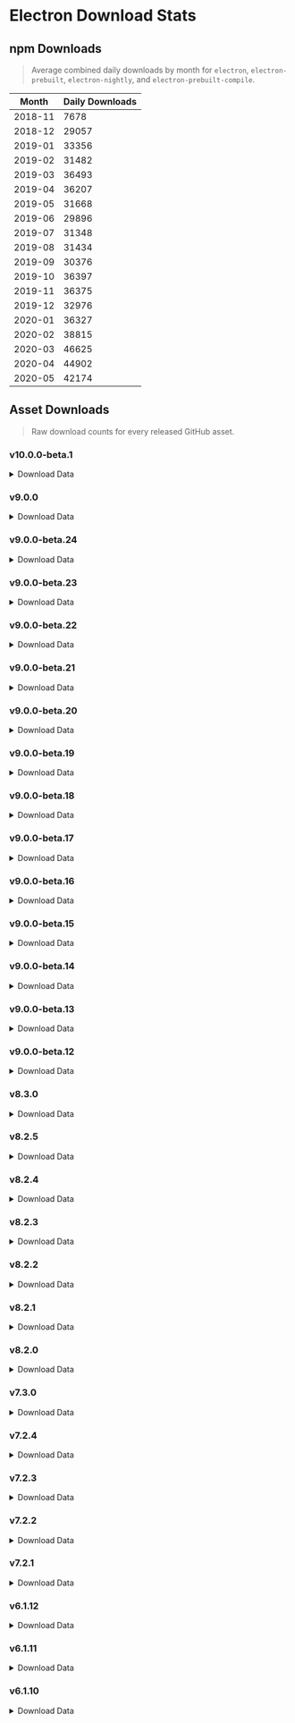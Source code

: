 # Electron Download Stats

## npm Downloads

> Average combined daily downloads by month for `electron`, `electron-prebuilt`, `electron-nightly`, and `electron-prebuilt-compile`.

Month | Daily Downloads
--- | ---
2018-11 | 7678
2018-12 | 29057
2019-01 | 33356
2019-02 | 31482
2019-03 | 36493
2019-04 | 36207
2019-05 | 31668
2019-06 | 29896
2019-07 | 31348
2019-08 | 31434
2019-09 | 30376
2019-10 | 36397
2019-11 | 36375
2019-12 | 32976
2020-01 | 36327
2020-02 | 38815
2020-03 | 46625
2020-04 | 44902
2020-05 | 42174


## Asset Downloads

> Raw download counts for every released GitHub asset.


### v10.0.0-beta.1

<details><summary>Download Data</summary>

File | Downloads
--- | ---
SHASUMS256.txt | 35
electron-v10.0.0-beta.1-win32-x64.zip | 23
electron-v10.0.0-beta.1-linux-x64.zip | 22
electron-v10.0.0-beta.1-darwin-x64.zip | 19
electron-v10.0.0-beta.1-darwin-x64-symbols.zip | 15
chromedriver-v10.0.0-beta.1-darwin-x64.zip | 13
chromedriver-v10.0.0-beta.1-win32-arm64.zip | 13
chromedriver-v10.0.0-beta.1-win32-x64.zip | 12
electron.d.ts | 12
chromedriver-v10.0.0-beta.1-linux-arm64.zip | 10
electron-api.json | 10
electron-v10.0.0-beta.1-linux-ia32.zip | 10
electron-v10.0.0-beta.1-win32-ia32.zip | 10
chromedriver-v10.0.0-beta.1-linux-armv7l.zip | 9
chromedriver-v10.0.0-beta.1-linux-ia32.zip | 9
chromedriver-v10.0.0-beta.1-linux-x64.zip | 9
chromedriver-v10.0.0-beta.1-mas-x64.zip | 9
chromedriver-v10.0.0-beta.1-win32-ia32.zip | 9
electron-v10.0.0-beta.1-linux-arm64-debug.zip | 9
electron-v10.0.0-beta.1-linux-arm64-symbols.zip | 9
electron-v10.0.0-beta.1-win32-arm64-symbols.zip | 9
electron-v10.0.0-beta.1-win32-arm64-toolchain-profile.zip | 9
mksnapshot-v10.0.0-beta.1-linux-x64.zip | 9
electron-v10.0.0-beta.1-darwin-x64-dsym.zip | 8
electron-v10.0.0-beta.1-linux-arm64.zip | 8
electron-v10.0.0-beta.1-linux-armv7l-debug.zip | 8
electron-v10.0.0-beta.1-linux-armv7l-symbols.zip | 8
electron-v10.0.0-beta.1-linux-armv7l.zip | 8
electron-v10.0.0-beta.1-linux-ia32-debug.zip | 8
electron-v10.0.0-beta.1-linux-ia32-symbols.zip | 8
electron-v10.0.0-beta.1-linux-x64-symbols.zip | 8
electron-v10.0.0-beta.1-mas-x64-symbols.zip | 8
electron-v10.0.0-beta.1-mas-x64.zip | 8
electron-v10.0.0-beta.1-win32-arm64.zip | 8
electron-v10.0.0-beta.1-win32-ia32-symbols.zip | 8
electron-v10.0.0-beta.1-win32-ia32-toolchain-profile.zip | 8
electron-v10.0.0-beta.1-win32-x64-symbols.zip | 8
electron-v10.0.0-beta.1-win32-x64-toolchain-profile.zip | 8
ffmpeg-v10.0.0-beta.1-darwin-x64.zip | 8
ffmpeg-v10.0.0-beta.1-linux-arm64.zip | 8
ffmpeg-v10.0.0-beta.1-linux-armv7l.zip | 8
ffmpeg-v10.0.0-beta.1-linux-ia32.zip | 8
ffmpeg-v10.0.0-beta.1-linux-x64.zip | 8
ffmpeg-v10.0.0-beta.1-mas-x64.zip | 8
ffmpeg-v10.0.0-beta.1-win32-arm64.zip | 8
ffmpeg-v10.0.0-beta.1-win32-ia32.zip | 8
ffmpeg-v10.0.0-beta.1-win32-x64.zip | 8
hunspell_dictionaries.zip | 8
mksnapshot-v10.0.0-beta.1-darwin-x64.zip | 8
mksnapshot-v10.0.0-beta.1-linux-arm64-x64.zip | 8
mksnapshot-v10.0.0-beta.1-linux-armv7l-x64.zip | 8
mksnapshot-v10.0.0-beta.1-linux-ia32.zip | 8
mksnapshot-v10.0.0-beta.1-mas-x64.zip | 8
mksnapshot-v10.0.0-beta.1-win32-ia32.zip | 8
mksnapshot-v10.0.0-beta.1-win32-x64.zip | 8
mksnapshot-v10.0.0-beta.1-win32-arm64-x64.zip | 7
electron-v10.0.0-beta.1-linux-x64-debug.zip | 6
electron-v10.0.0-beta.1-mas-x64-dsym.zip | 6
electron-v10.0.0-beta.1-win32-arm64-pdb.zip | 6
electron-v10.0.0-beta.1-win32-ia32-pdb.zip | 5
electron-v10.0.0-beta.1-win32-x64-pdb.zip | 5

</details>

### v9.0.0

<details><summary>Download Data</summary>

File | Downloads
--- | ---
SHASUMS256.txt | 8000
electron-v9.0.0-win32-x64.zip | 5999
electron-v9.0.0-linux-x64.zip | 4524
electron-v9.0.0-darwin-x64.zip | 3959
electron-v9.0.0-win32-ia32.zip | 823
chromedriver-v9.0.0-linux-x64.zip | 314
chromedriver-v9.0.0-darwin-x64.zip | 303
chromedriver-v9.0.0-win32-x64.zip | 303
electron-v9.0.0-linux-ia32.zip | 229
electron-v9.0.0-linux-armv7l.zip | 214
electron-v9.0.0-win32-arm64.zip | 136
electron-v9.0.0-mas-x64.zip | 133
electron-v9.0.0-linux-arm64.zip | 121
chromedriver-v9.0.0-win32-ia32.zip | 76
electron-api.json | 64
mksnapshot-v9.0.0-win32-x64.zip | 34
ffmpeg-v9.0.0-win32-x64.zip | 32
electron.d.ts | 30
electron-v9.0.0-win32-x64-pdb.zip | 27
electron-v9.0.0-win32-x64-symbols.zip | 26
chromedriver-v9.0.0-linux-arm64.zip | 24
chromedriver-v9.0.0-linux-armv7l.zip | 24
ffmpeg-v9.0.0-darwin-x64.zip | 24
mksnapshot-v9.0.0-linux-x64.zip | 23
ffmpeg-v9.0.0-linux-x64.zip | 21
hunspell_dictionaries.zip | 21
mksnapshot-v9.0.0-darwin-x64.zip | 21
electron-v9.0.0-darwin-x64-symbols.zip | 20
electron-v9.0.0-win32-x64-toolchain-profile.zip | 20
mksnapshot-v9.0.0-win32-ia32.zip | 20
chromedriver-v9.0.0-mas-x64.zip | 19
chromedriver-v9.0.0-win32-arm64.zip | 19
ffmpeg-v9.0.0-win32-ia32.zip | 19
chromedriver-v9.0.0-linux-ia32.zip | 18
electron-v9.0.0-linux-armv7l-symbols.zip | 18
electron-v9.0.0-win32-ia32-symbols.zip | 18
mksnapshot-v9.0.0-mas-x64.zip | 18
electron-v9.0.0-darwin-x64-dsym.zip | 17
ffmpeg-v9.0.0-linux-armv7l.zip | 17
electron-v9.0.0-linux-arm64-debug.zip | 16
electron-v9.0.0-mas-x64-symbols.zip | 16
electron-v9.0.0-win32-ia32-pdb.zip | 16
ffmpeg-v9.0.0-mas-x64.zip | 16
electron-v9.0.0-linux-arm64-symbols.zip | 15
electron-v9.0.0-linux-ia32-symbols.zip | 15
electron-v9.0.0-linux-x64-symbols.zip | 15
electron-v9.0.0-win32-arm64-toolchain-profile.zip | 15
electron-v9.0.0-win32-ia32-toolchain-profile.zip | 15
ffmpeg-v9.0.0-linux-ia32.zip | 15
ffmpeg-v9.0.0-win32-arm64.zip | 15
electron-v9.0.0-linux-armv7l-debug.zip | 14
electron-v9.0.0-win32-arm64-symbols.zip | 14
mksnapshot-v9.0.0-linux-arm64-x64.zip | 14
mksnapshot-v9.0.0-linux-armv7l-x64.zip | 14
mksnapshot-v9.0.0-linux-ia32.zip | 13
mksnapshot-v9.0.0-win32-arm64-x64.zip | 13
electron-v9.0.0-win32-arm64-pdb.zip | 12
ffmpeg-v9.0.0-linux-arm64.zip | 12
electron-v9.0.0-linux-ia32-debug.zip | 11
electron-v9.0.0-mas-x64-dsym.zip | 11
electron-v9.0.0-linux-x64-debug.zip | 8

</details>

### v9.0.0-beta.24

<details><summary>Download Data</summary>

File | Downloads
--- | ---
SHASUMS256.txt | 3127
electron-v9.0.0-beta.24-linux-x64.zip | 2027
electron-v9.0.0-beta.24-win32-x64.zip | 1575
electron-v9.0.0-beta.24-darwin-x64.zip | 1489
electron-v9.0.0-beta.24-win32-ia32.zip | 369
electron-v9.0.0-beta.24-linux-ia32.zip | 66
chromedriver-v9.0.0-beta.24-win32-x64.zip | 45
chromedriver-v9.0.0-beta.24-darwin-x64.zip | 43
electron-v9.0.0-beta.24-linux-armv7l.zip | 25
chromedriver-v9.0.0-beta.24-linux-x64.zip | 24
electron-v9.0.0-beta.24-win32-ia32-symbols.zip | 22
electron.d.ts | 20
electron-v9.0.0-beta.24-darwin-x64-symbols.zip | 19
electron-v9.0.0-beta.24-linux-arm64.zip | 19
chromedriver-v9.0.0-beta.24-linux-arm64.zip | 18
electron-v9.0.0-beta.24-linux-arm64-debug.zip | 18
electron-v9.0.0-beta.24-mas-x64.zip | 18
electron-v9.0.0-beta.24-win32-arm64.zip | 18
electron-v9.0.0-beta.24-win32-x64-pdb.zip | 18
electron-api.json | 17
electron-v9.0.0-beta.24-darwin-x64-dsym.zip | 17
electron-v9.0.0-beta.24-win32-x64-symbols.zip | 17
ffmpeg-v9.0.0-beta.24-win32-x64.zip | 17
mksnapshot-v9.0.0-beta.24-win32-x64.zip | 17
chromedriver-v9.0.0-beta.24-win32-arm64.zip | 16
chromedriver-v9.0.0-beta.24-win32-ia32.zip | 16
electron-v9.0.0-beta.24-win32-ia32-pdb.zip | 16
electron-v9.0.0-beta.24-win32-x64-toolchain-profile.zip | 16
ffmpeg-v9.0.0-beta.24-win32-ia32.zip | 16
chromedriver-v9.0.0-beta.24-linux-ia32.zip | 15
chromedriver-v9.0.0-beta.24-mas-x64.zip | 15
electron-v9.0.0-beta.24-linux-x64-symbols.zip | 15
electron-v9.0.0-beta.24-win32-arm64-symbols.zip | 15
ffmpeg-v9.0.0-beta.24-darwin-x64.zip | 15
hunspell_dictionaries.zip | 15
chromedriver-v9.0.0-beta.24-linux-armv7l.zip | 14
electron-v9.0.0-beta.24-linux-arm64-symbols.zip | 14
electron-v9.0.0-beta.24-linux-ia32-debug.zip | 14
electron-v9.0.0-beta.24-linux-ia32-symbols.zip | 14
electron-v9.0.0-beta.24-win32-arm64-toolchain-profile.zip | 14
electron-v9.0.0-beta.24-win32-ia32-toolchain-profile.zip | 14
ffmpeg-v9.0.0-beta.24-linux-arm64.zip | 14
ffmpeg-v9.0.0-beta.24-linux-armv7l.zip | 14
ffmpeg-v9.0.0-beta.24-linux-ia32.zip | 14
ffmpeg-v9.0.0-beta.24-linux-x64.zip | 14
ffmpeg-v9.0.0-beta.24-win32-arm64.zip | 14
mksnapshot-v9.0.0-beta.24-darwin-x64.zip | 14
mksnapshot-v9.0.0-beta.24-linux-armv7l-x64.zip | 14
mksnapshot-v9.0.0-beta.24-linux-ia32.zip | 14
mksnapshot-v9.0.0-beta.24-linux-x64.zip | 14
mksnapshot-v9.0.0-beta.24-win32-arm64-x64.zip | 14
mksnapshot-v9.0.0-beta.24-win32-ia32.zip | 14
electron-v9.0.0-beta.24-linux-armv7l-debug.zip | 13
electron-v9.0.0-beta.24-linux-armv7l-symbols.zip | 13
electron-v9.0.0-beta.24-mas-x64-symbols.zip | 13
ffmpeg-v9.0.0-beta.24-mas-x64.zip | 13
mksnapshot-v9.0.0-beta.24-mas-x64.zip | 13
electron-v9.0.0-beta.24-mas-x64-dsym.zip | 11
electron-v9.0.0-beta.24-win32-arm64-pdb.zip | 11
mksnapshot-v9.0.0-beta.24-linux-arm64-x64.zip | 11
electron-v9.0.0-beta.24-linux-x64-debug.zip | 10

</details>

### v9.0.0-beta.23

<details><summary>Download Data</summary>

File | Downloads
--- | ---
electron-v9.0.0-beta.23-win32-x64.zip | 84
SHASUMS256.txt | 66
electron-v9.0.0-beta.23-linux-x64.zip | 38
electron-v9.0.0-beta.23-darwin-x64.zip | 34
chromedriver-v9.0.0-beta.23-darwin-x64.zip | 30
electron-v9.0.0-beta.23-win32-ia32.zip | 27
chromedriver-v9.0.0-beta.23-win32-x64.zip | 22
chromedriver-v9.0.0-beta.23-mas-x64.zip | 20
chromedriver-v9.0.0-beta.23-win32-arm64.zip | 20
electron.d.ts | 19
chromedriver-v9.0.0-beta.23-linux-arm64.zip | 18
chromedriver-v9.0.0-beta.23-win32-ia32.zip | 18
electron-v9.0.0-beta.23-win32-arm64.zip | 18
chromedriver-v9.0.0-beta.23-linux-x64.zip | 17
electron-v9.0.0-beta.23-win32-ia32-symbols.zip | 16
ffmpeg-v9.0.0-beta.23-linux-x64.zip | 16
ffmpeg-v9.0.0-beta.23-mas-x64.zip | 16
ffmpeg-v9.0.0-beta.23-win32-arm64.zip | 16
hunspell_dictionaries.zip | 16
mksnapshot-v9.0.0-beta.23-linux-x64.zip | 16
mksnapshot-v9.0.0-beta.23-win32-x64.zip | 16
chromedriver-v9.0.0-beta.23-linux-armv7l.zip | 15
electron-api.json | 15
electron-v9.0.0-beta.23-darwin-x64-symbols.zip | 15
electron-v9.0.0-beta.23-linux-ia32.zip | 15
electron-v9.0.0-beta.23-mas-x64.zip | 15
electron-v9.0.0-beta.23-win32-x64-toolchain-profile.zip | 15
ffmpeg-v9.0.0-beta.23-linux-ia32.zip | 15
ffmpeg-v9.0.0-beta.23-win32-x64.zip | 15
mksnapshot-v9.0.0-beta.23-darwin-x64.zip | 15
mksnapshot-v9.0.0-beta.23-win32-arm64-x64.zip | 15
electron-v9.0.0-beta.23-linux-arm64-debug.zip | 14
electron-v9.0.0-beta.23-linux-arm64-symbols.zip | 14
electron-v9.0.0-beta.23-linux-arm64.zip | 14
electron-v9.0.0-beta.23-linux-armv7l-symbols.zip | 14
electron-v9.0.0-beta.23-linux-armv7l.zip | 14
electron-v9.0.0-beta.23-linux-ia32-symbols.zip | 14
electron-v9.0.0-beta.23-linux-x64-symbols.zip | 14
electron-v9.0.0-beta.23-win32-arm64-toolchain-profile.zip | 14
electron-v9.0.0-beta.23-win32-ia32-toolchain-profile.zip | 14
electron-v9.0.0-beta.23-win32-x64-symbols.zip | 14
ffmpeg-v9.0.0-beta.23-darwin-x64.zip | 14
ffmpeg-v9.0.0-beta.23-linux-arm64.zip | 14
ffmpeg-v9.0.0-beta.23-linux-armv7l.zip | 14
ffmpeg-v9.0.0-beta.23-win32-ia32.zip | 14
mksnapshot-v9.0.0-beta.23-linux-armv7l-x64.zip | 14
mksnapshot-v9.0.0-beta.23-linux-ia32.zip | 14
mksnapshot-v9.0.0-beta.23-mas-x64.zip | 14
mksnapshot-v9.0.0-beta.23-win32-ia32.zip | 14
chromedriver-v9.0.0-beta.23-linux-ia32.zip | 13
electron-v9.0.0-beta.23-linux-armv7l-debug.zip | 13
electron-v9.0.0-beta.23-linux-ia32-debug.zip | 13
electron-v9.0.0-beta.23-mas-x64-symbols.zip | 13
electron-v9.0.0-beta.23-win32-arm64-symbols.zip | 13
electron-v9.0.0-beta.23-win32-x64-pdb.zip | 13
electron-v9.0.0-beta.23-darwin-x64-dsym.zip | 12
electron-v9.0.0-beta.23-win32-ia32-pdb.zip | 11
mksnapshot-v9.0.0-beta.23-linux-arm64-x64.zip | 11
electron-v9.0.0-beta.23-mas-x64-dsym.zip | 10
electron-v9.0.0-beta.23-win32-arm64-pdb.zip | 10
electron-v9.0.0-beta.23-linux-x64-debug.zip | 9

</details>

### v9.0.0-beta.22

<details><summary>Download Data</summary>

File | Downloads
--- | ---
SHASUMS256.txt | 1611
electron-v9.0.0-beta.22-win32-x64.zip | 993
electron-v9.0.0-beta.22-darwin-x64.zip | 825
electron-v9.0.0-beta.22-linux-x64.zip | 744
electron-v9.0.0-beta.22-win32-ia32.zip | 144
electron-v9.0.0-beta.22-linux-ia32.zip | 87
chromedriver-v9.0.0-beta.22-win32-x64.zip | 36
chromedriver-v9.0.0-beta.22-darwin-x64.zip | 26
chromedriver-v9.0.0-beta.22-linux-x64.zip | 24
electron-api.json | 22
electron-v9.0.0-beta.22-mas-x64.zip | 21
mksnapshot-v9.0.0-beta.22-win32-x64.zip | 21
chromedriver-v9.0.0-beta.22-win32-ia32.zip | 20
electron.d.ts | 20
chromedriver-v9.0.0-beta.22-win32-arm64.zip | 19
electron-v9.0.0-beta.22-linux-arm64.zip | 19
ffmpeg-v9.0.0-beta.22-win32-x64.zip | 19
electron-v9.0.0-beta.22-win32-ia32-symbols.zip | 18
chromedriver-v9.0.0-beta.22-mas-x64.zip | 17
electron-v9.0.0-beta.22-linux-armv7l.zip | 17
electron-v9.0.0-beta.22-win32-arm64.zip | 17
ffmpeg-v9.0.0-beta.22-linux-x64.zip | 17
hunspell_dictionaries.zip | 17
chromedriver-v9.0.0-beta.22-linux-armv7l.zip | 16
ffmpeg-v9.0.0-beta.22-win32-ia32.zip | 16
mksnapshot-v9.0.0-beta.22-linux-x64.zip | 16
electron-v9.0.0-beta.22-mas-x64-symbols.zip | 15
electron-v9.0.0-beta.22-win32-arm64-symbols.zip | 15
electron-v9.0.0-beta.22-win32-x64-toolchain-profile.zip | 15
mksnapshot-v9.0.0-beta.22-win32-ia32.zip | 15
electron-v9.0.0-beta.22-linux-arm64-debug.zip | 14
electron-v9.0.0-beta.22-win32-ia32-toolchain-profile.zip | 14
electron-v9.0.0-beta.22-win32-x64-symbols.zip | 14
ffmpeg-v9.0.0-beta.22-darwin-x64.zip | 14
ffmpeg-v9.0.0-beta.22-linux-ia32.zip | 14
mksnapshot-v9.0.0-beta.22-linux-ia32.zip | 14
chromedriver-v9.0.0-beta.22-linux-arm64.zip | 13
chromedriver-v9.0.0-beta.22-linux-ia32.zip | 13
electron-v9.0.0-beta.22-darwin-x64-symbols.zip | 13
electron-v9.0.0-beta.22-linux-arm64-symbols.zip | 13
electron-v9.0.0-beta.22-linux-x64-symbols.zip | 13
electron-v9.0.0-beta.22-win32-arm64-toolchain-profile.zip | 13
electron-v9.0.0-beta.22-win32-ia32-pdb.zip | 13
ffmpeg-v9.0.0-beta.22-linux-arm64.zip | 13
ffmpeg-v9.0.0-beta.22-linux-armv7l.zip | 13
ffmpeg-v9.0.0-beta.22-mas-x64.zip | 13
ffmpeg-v9.0.0-beta.22-win32-arm64.zip | 13
mksnapshot-v9.0.0-beta.22-darwin-x64.zip | 13
mksnapshot-v9.0.0-beta.22-linux-armv7l-x64.zip | 13
mksnapshot-v9.0.0-beta.22-mas-x64.zip | 13
mksnapshot-v9.0.0-beta.22-win32-arm64-x64.zip | 13
electron-v9.0.0-beta.22-linux-armv7l-debug.zip | 12
electron-v9.0.0-beta.22-linux-armv7l-symbols.zip | 12
electron-v9.0.0-beta.22-linux-ia32-debug.zip | 12
electron-v9.0.0-beta.22-linux-ia32-symbols.zip | 12
electron-v9.0.0-beta.22-win32-x64-pdb.zip | 12
electron-v9.0.0-beta.22-mas-x64-dsym.zip | 10
mksnapshot-v9.0.0-beta.22-linux-arm64-x64.zip | 10
electron-v9.0.0-beta.22-darwin-x64-dsym.zip | 9
electron-v9.0.0-beta.22-linux-x64-debug.zip | 9
electron-v9.0.0-beta.22-win32-arm64-pdb.zip | 9

</details>

### v9.0.0-beta.21

<details><summary>Download Data</summary>

File | Downloads
--- | ---
SHASUMS256.txt | 262
electron-v9.0.0-beta.21-win32-x64.zip | 188
electron-v9.0.0-beta.21-darwin-x64.zip | 107
electron-v9.0.0-beta.21-linux-x64.zip | 104
electron-v9.0.0-beta.21-win32-ia32.zip | 28
chromedriver-v9.0.0-beta.21-linux-armv7l.zip | 23
chromedriver-v9.0.0-beta.21-win32-x64.zip | 21
electron-v9.0.0-beta.21-darwin-x64-symbols.zip | 20
chromedriver-v9.0.0-beta.21-linux-ia32.zip | 18
chromedriver-v9.0.0-beta.21-linux-x64.zip | 18
electron-v9.0.0-beta.21-linux-arm64.zip | 18
chromedriver-v9.0.0-beta.21-darwin-x64.zip | 17
chromedriver-v9.0.0-beta.21-mas-x64.zip | 17
electron-v9.0.0-beta.21-linux-ia32.zip | 17
ffmpeg-v9.0.0-beta.21-win32-x64.zip | 17
mksnapshot-v9.0.0-beta.21-win32-x64.zip | 17
chromedriver-v9.0.0-beta.21-win32-arm64.zip | 16
electron-v9.0.0-beta.21-linux-armv7l-symbols.zip | 16
electron-v9.0.0-beta.21-linux-armv7l.zip | 16
electron-v9.0.0-beta.21-win32-ia32-symbols.zip | 16
electron.d.ts | 16
chromedriver-v9.0.0-beta.21-linux-arm64.zip | 15
electron-api.json | 15
electron-v9.0.0-beta.21-mas-x64.zip | 15
hunspell_dictionaries.zip | 15
mksnapshot-v9.0.0-beta.21-linux-x64.zip | 15
chromedriver-v9.0.0-beta.21-win32-ia32.zip | 14
electron-v9.0.0-beta.21-darwin-x64-dsym.zip | 14
electron-v9.0.0-beta.21-mas-x64-symbols.zip | 14
electron-v9.0.0-beta.21-win32-arm64.zip | 14
electron-v9.0.0-beta.21-win32-ia32-pdb.zip | 14
electron-v9.0.0-beta.21-win32-ia32-toolchain-profile.zip | 14
electron-v9.0.0-beta.21-win32-x64-symbols.zip | 14
electron-v9.0.0-beta.21-win32-x64-toolchain-profile.zip | 14
ffmpeg-v9.0.0-beta.21-darwin-x64.zip | 14
ffmpeg-v9.0.0-beta.21-linux-ia32.zip | 14
ffmpeg-v9.0.0-beta.21-linux-x64.zip | 14
ffmpeg-v9.0.0-beta.21-win32-ia32.zip | 14
mksnapshot-v9.0.0-beta.21-linux-ia32.zip | 14
mksnapshot-v9.0.0-beta.21-win32-ia32.zip | 14
electron-v9.0.0-beta.21-linux-arm64-debug.zip | 13
electron-v9.0.0-beta.21-linux-arm64-symbols.zip | 13
electron-v9.0.0-beta.21-linux-armv7l-debug.zip | 13
electron-v9.0.0-beta.21-linux-ia32-debug.zip | 13
electron-v9.0.0-beta.21-linux-ia32-symbols.zip | 13
electron-v9.0.0-beta.21-linux-x64-symbols.zip | 13
electron-v9.0.0-beta.21-win32-arm64-symbols.zip | 13
electron-v9.0.0-beta.21-win32-arm64-toolchain-profile.zip | 13
electron-v9.0.0-beta.21-win32-x64-pdb.zip | 13
ffmpeg-v9.0.0-beta.21-linux-arm64.zip | 13
ffmpeg-v9.0.0-beta.21-linux-armv7l.zip | 13
ffmpeg-v9.0.0-beta.21-mas-x64.zip | 13
ffmpeg-v9.0.0-beta.21-win32-arm64.zip | 13
mksnapshot-v9.0.0-beta.21-darwin-x64.zip | 13
mksnapshot-v9.0.0-beta.21-linux-armv7l-x64.zip | 13
mksnapshot-v9.0.0-beta.21-mas-x64.zip | 13
mksnapshot-v9.0.0-beta.21-win32-arm64-x64.zip | 13
electron-v9.0.0-beta.21-linux-x64-debug.zip | 9
electron-v9.0.0-beta.21-mas-x64-dsym.zip | 9
electron-v9.0.0-beta.21-win32-arm64-pdb.zip | 9
mksnapshot-v9.0.0-beta.21-linux-arm64-x64.zip | 9

</details>

### v9.0.0-beta.20

<details><summary>Download Data</summary>

File | Downloads
--- | ---
SHASUMS256.txt | 119
electron-v9.0.0-beta.20-win32-x64.zip | 78
electron-v9.0.0-beta.20-linux-x64.zip | 74
electron-v9.0.0-beta.20-darwin-x64.zip | 27
electron-v9.0.0-beta.20-win32-ia32.zip | 23
electron-v9.0.0-beta.20-win32-ia32-symbols.zip | 16
electron-v9.0.0-beta.20-linux-ia32.zip | 15
chromedriver-v9.0.0-beta.20-darwin-x64.zip | 14
electron-v9.0.0-beta.20-linux-ia32-symbols.zip | 14
mksnapshot-v9.0.0-beta.20-mas-x64.zip | 14
mksnapshot-v9.0.0-beta.20-win32-x64.zip | 14
chromedriver-v9.0.0-beta.20-linux-ia32.zip | 13
chromedriver-v9.0.0-beta.20-linux-x64.zip | 13
chromedriver-v9.0.0-beta.20-win32-arm64.zip | 13
electron-v9.0.0-beta.20-darwin-x64-symbols.zip | 13
electron-v9.0.0-beta.20-linux-arm64-symbols.zip | 13
electron-v9.0.0-beta.20-win32-arm64-symbols.zip | 13
electron.d.ts | 13
ffmpeg-v9.0.0-beta.20-linux-arm64.zip | 13
mksnapshot-v9.0.0-beta.20-linux-armv7l-x64.zip | 13
mksnapshot-v9.0.0-beta.20-linux-x64.zip | 13
mksnapshot-v9.0.0-beta.20-win32-arm64-x64.zip | 13
mksnapshot-v9.0.0-beta.20-win32-ia32.zip | 13
chromedriver-v9.0.0-beta.20-mas-x64.zip | 12
chromedriver-v9.0.0-beta.20-win32-ia32.zip | 12
chromedriver-v9.0.0-beta.20-win32-x64.zip | 12
electron-api.json | 12
electron-v9.0.0-beta.20-linux-arm64-debug.zip | 12
electron-v9.0.0-beta.20-linux-arm64.zip | 12
electron-v9.0.0-beta.20-linux-armv7l-debug.zip | 12
electron-v9.0.0-beta.20-linux-armv7l-symbols.zip | 12
electron-v9.0.0-beta.20-linux-armv7l.zip | 12
electron-v9.0.0-beta.20-linux-ia32-debug.zip | 12
electron-v9.0.0-beta.20-linux-x64-symbols.zip | 12
electron-v9.0.0-beta.20-mas-x64-symbols.zip | 12
electron-v9.0.0-beta.20-mas-x64.zip | 12
electron-v9.0.0-beta.20-win32-arm64-toolchain-profile.zip | 12
electron-v9.0.0-beta.20-win32-arm64.zip | 12
electron-v9.0.0-beta.20-win32-ia32-toolchain-profile.zip | 12
electron-v9.0.0-beta.20-win32-x64-pdb.zip | 12
electron-v9.0.0-beta.20-win32-x64-symbols.zip | 12
electron-v9.0.0-beta.20-win32-x64-toolchain-profile.zip | 12
ffmpeg-v9.0.0-beta.20-darwin-x64.zip | 12
ffmpeg-v9.0.0-beta.20-linux-armv7l.zip | 12
ffmpeg-v9.0.0-beta.20-linux-ia32.zip | 12
ffmpeg-v9.0.0-beta.20-linux-x64.zip | 12
ffmpeg-v9.0.0-beta.20-mas-x64.zip | 12
ffmpeg-v9.0.0-beta.20-win32-arm64.zip | 12
ffmpeg-v9.0.0-beta.20-win32-ia32.zip | 12
ffmpeg-v9.0.0-beta.20-win32-x64.zip | 12
hunspell_dictionaries.zip | 12
mksnapshot-v9.0.0-beta.20-darwin-x64.zip | 12
mksnapshot-v9.0.0-beta.20-linux-ia32.zip | 12
chromedriver-v9.0.0-beta.20-linux-arm64.zip | 11
chromedriver-v9.0.0-beta.20-linux-armv7l.zip | 11
electron-v9.0.0-beta.20-win32-ia32-pdb.zip | 11
electron-v9.0.0-beta.20-darwin-x64-dsym.zip | 8
electron-v9.0.0-beta.20-linux-x64-debug.zip | 8
electron-v9.0.0-beta.20-mas-x64-dsym.zip | 8
electron-v9.0.0-beta.20-win32-arm64-pdb.zip | 8
mksnapshot-v9.0.0-beta.20-linux-arm64-x64.zip | 8

</details>

### v9.0.0-beta.19

<details><summary>Download Data</summary>

File | Downloads
--- | ---
SHASUMS256.txt | 338
electron-v9.0.0-beta.19-win32-x64.zip | 315
electron-v9.0.0-beta.19-darwin-x64.zip | 199
electron-v9.0.0-beta.19-linux-x64.zip | 199
electron-v9.0.0-beta.19-win32-ia32.zip | 103
electron-v9.0.0-beta.19-linux-ia32.zip | 90
chromedriver-v9.0.0-beta.19-darwin-x64.zip | 33
chromedriver-v9.0.0-beta.19-win32-x64.zip | 33
chromedriver-v9.0.0-beta.19-linux-armv7l.zip | 24
electron-v9.0.0-beta.19-linux-arm64.zip | 24
electron-v9.0.0-beta.19-linux-x64-symbols.zip | 23
chromedriver-v9.0.0-beta.19-linux-x64.zip | 22
electron-v9.0.0-beta.19-mas-x64.zip | 22
chromedriver-v9.0.0-beta.19-linux-arm64.zip | 21
electron-v9.0.0-beta.19-linux-arm64-symbols.zip | 21
electron-v9.0.0-beta.19-linux-armv7l.zip | 21
electron-v9.0.0-beta.19-win32-ia32-symbols.zip | 21
electron-v9.0.0-beta.19-win32-x64-symbols.zip | 20
chromedriver-v9.0.0-beta.19-win32-arm64.zip | 18
electron-api.json | 18
electron-v9.0.0-beta.19-linux-arm64-debug.zip | 18
electron-v9.0.0-beta.19-linux-armv7l-debug.zip | 18
electron-v9.0.0-beta.19-mas-x64-symbols.zip | 18
electron-v9.0.0-beta.19-win32-ia32-pdb.zip | 18
electron.d.ts | 18
chromedriver-v9.0.0-beta.19-win32-ia32.zip | 17
electron-v9.0.0-beta.19-darwin-x64-symbols.zip | 17
electron-v9.0.0-beta.19-linux-armv7l-symbols.zip | 17
electron-v9.0.0-beta.19-linux-ia32-debug.zip | 17
electron-v9.0.0-beta.19-linux-ia32-symbols.zip | 17
electron-v9.0.0-beta.19-win32-arm64-toolchain-profile.zip | 17
electron-v9.0.0-beta.19-win32-x64-pdb.zip | 17
chromedriver-v9.0.0-beta.19-linux-ia32.zip | 16
chromedriver-v9.0.0-beta.19-mas-x64.zip | 16
electron-v9.0.0-beta.19-win32-arm64-symbols.zip | 16
electron-v9.0.0-beta.19-win32-arm64.zip | 16
mksnapshot-v9.0.0-beta.19-linux-x64.zip | 16
electron-v9.0.0-beta.19-win32-x64-toolchain-profile.zip | 15
ffmpeg-v9.0.0-beta.19-darwin-x64.zip | 15
ffmpeg-v9.0.0-beta.19-linux-x64.zip | 15
ffmpeg-v9.0.0-beta.19-mas-x64.zip | 15
ffmpeg-v9.0.0-beta.19-win32-arm64.zip | 15
ffmpeg-v9.0.0-beta.19-win32-x64.zip | 15
hunspell_dictionaries.zip | 15
mksnapshot-v9.0.0-beta.19-mas-x64.zip | 15
mksnapshot-v9.0.0-beta.19-win32-x64.zip | 15
electron-v9.0.0-beta.19-darwin-x64-dsym.zip | 14
electron-v9.0.0-beta.19-win32-ia32-toolchain-profile.zip | 14
ffmpeg-v9.0.0-beta.19-linux-arm64.zip | 14
ffmpeg-v9.0.0-beta.19-linux-armv7l.zip | 14
ffmpeg-v9.0.0-beta.19-linux-ia32.zip | 14
ffmpeg-v9.0.0-beta.19-win32-ia32.zip | 14
mksnapshot-v9.0.0-beta.19-darwin-x64.zip | 14
mksnapshot-v9.0.0-beta.19-linux-armv7l-x64.zip | 14
mksnapshot-v9.0.0-beta.19-linux-ia32.zip | 14
mksnapshot-v9.0.0-beta.19-win32-arm64-x64.zip | 14
mksnapshot-v9.0.0-beta.19-win32-ia32.zip | 14
electron-v9.0.0-beta.19-linux-x64-debug.zip | 13
electron-v9.0.0-beta.19-mas-x64-dsym.zip | 13
electron-v9.0.0-beta.19-win32-arm64-pdb.zip | 13
mksnapshot-v9.0.0-beta.19-linux-arm64-x64.zip | 11

</details>

### v9.0.0-beta.18

<details><summary>Download Data</summary>

File | Downloads
--- | ---
SHASUMS256.txt | 471
electron-v9.0.0-beta.18-win32-x64.zip | 360
electron-v9.0.0-beta.18-linux-x64.zip | 233
electron-v9.0.0-beta.18-darwin-x64.zip | 228
electron-v9.0.0-beta.18-win32-ia32.zip | 59
chromedriver-v9.0.0-beta.18-linux-armv7l.zip | 49
chromedriver-v9.0.0-beta.18-darwin-x64.zip | 36
chromedriver-v9.0.0-beta.18-win32-x64.zip | 33
electron-v9.0.0-beta.18-linux-ia32.zip | 29
chromedriver-v9.0.0-beta.18-linux-x64.zip | 28
chromedriver-v9.0.0-beta.18-linux-arm64.zip | 23
chromedriver-v9.0.0-beta.18-win32-arm64.zip | 23
chromedriver-v9.0.0-beta.18-mas-x64.zip | 20
electron-v9.0.0-beta.18-linux-armv7l.zip | 20
chromedriver-v9.0.0-beta.18-win32-ia32.zip | 18
electron-api.json | 18
electron-v9.0.0-beta.18-win32-ia32-symbols.zip | 18
chromedriver-v9.0.0-beta.18-linux-ia32.zip | 17
electron-v9.0.0-beta.18-mas-x64.zip | 17
mksnapshot-v9.0.0-beta.18-linux-x64.zip | 17
electron.d.ts | 16
hunspell_dictionaries.zip | 16
mksnapshot-v9.0.0-beta.18-win32-x64.zip | 16
electron-v9.0.0-beta.18-linux-arm64.zip | 15
electron-v9.0.0-beta.18-win32-x64-symbols.zip | 15
ffmpeg-v9.0.0-beta.18-linux-x64.zip | 15
electron-v9.0.0-beta.18-linux-arm64-debug.zip | 14
electron-v9.0.0-beta.18-linux-ia32-symbols.zip | 14
electron-v9.0.0-beta.18-linux-x64-symbols.zip | 14
electron-v9.0.0-beta.18-win32-ia32-pdb.zip | 14
ffmpeg-v9.0.0-beta.18-darwin-x64.zip | 14
ffmpeg-v9.0.0-beta.18-mas-x64.zip | 14
ffmpeg-v9.0.0-beta.18-win32-x64.zip | 14
mksnapshot-v9.0.0-beta.18-mas-x64.zip | 14
mksnapshot-v9.0.0-beta.18-win32-ia32.zip | 14
electron-v9.0.0-beta.18-darwin-x64-symbols.zip | 13
electron-v9.0.0-beta.18-linux-arm64-symbols.zip | 13
electron-v9.0.0-beta.18-linux-armv7l-debug.zip | 13
electron-v9.0.0-beta.18-linux-armv7l-symbols.zip | 13
electron-v9.0.0-beta.18-linux-ia32-debug.zip | 13
electron-v9.0.0-beta.18-mas-x64-symbols.zip | 13
electron-v9.0.0-beta.18-win32-arm64-symbols.zip | 13
electron-v9.0.0-beta.18-win32-arm64-toolchain-profile.zip | 13
electron-v9.0.0-beta.18-win32-arm64.zip | 13
electron-v9.0.0-beta.18-win32-ia32-toolchain-profile.zip | 13
electron-v9.0.0-beta.18-win32-x64-pdb.zip | 13
electron-v9.0.0-beta.18-win32-x64-toolchain-profile.zip | 13
ffmpeg-v9.0.0-beta.18-linux-arm64.zip | 13
ffmpeg-v9.0.0-beta.18-linux-armv7l.zip | 13
ffmpeg-v9.0.0-beta.18-linux-ia32.zip | 13
ffmpeg-v9.0.0-beta.18-win32-arm64.zip | 13
ffmpeg-v9.0.0-beta.18-win32-ia32.zip | 13
mksnapshot-v9.0.0-beta.18-darwin-x64.zip | 13
mksnapshot-v9.0.0-beta.18-linux-armv7l-x64.zip | 13
mksnapshot-v9.0.0-beta.18-linux-ia32.zip | 13
mksnapshot-v9.0.0-beta.18-win32-arm64-x64.zip | 13
electron-v9.0.0-beta.18-darwin-x64-dsym.zip | 10
electron-v9.0.0-beta.18-linux-x64-debug.zip | 9
electron-v9.0.0-beta.18-mas-x64-dsym.zip | 9
electron-v9.0.0-beta.18-win32-arm64-pdb.zip | 9
mksnapshot-v9.0.0-beta.18-linux-arm64-x64.zip | 9

</details>

### v9.0.0-beta.17

<details><summary>Download Data</summary>

File | Downloads
--- | ---
SHASUMS256.txt | 291
electron-v9.0.0-beta.17-win32-x64.zip | 239
electron-v9.0.0-beta.17-darwin-x64.zip | 129
electron-v9.0.0-beta.17-linux-x64.zip | 124
chromedriver-v9.0.0-beta.17-win32-x64.zip | 43
electron-v9.0.0-beta.17-win32-ia32.zip | 37
chromedriver-v9.0.0-beta.17-linux-x64.zip | 26
chromedriver-v9.0.0-beta.17-darwin-x64.zip | 25
chromedriver-v9.0.0-beta.17-win32-arm64.zip | 23
mksnapshot-v9.0.0-beta.17-win32-x64.zip | 23
electron-v9.0.0-beta.17-linux-armv7l.zip | 21
electron-v9.0.0-beta.17-win32-x64-pdb.zip | 21
hunspell_dictionaries.zip | 21
mksnapshot-v9.0.0-beta.17-linux-x64.zip | 21
electron-api.json | 20
electron-v9.0.0-beta.17-linux-armv7l-symbols.zip | 20
electron-v9.0.0-beta.17-win32-ia32-symbols.zip | 20
ffmpeg-v9.0.0-beta.17-win32-x64.zip | 20
electron.d.ts | 19
chromedriver-v9.0.0-beta.17-linux-arm64.zip | 17
chromedriver-v9.0.0-beta.17-mas-x64.zip | 17
chromedriver-v9.0.0-beta.17-win32-ia32.zip | 17
electron-v9.0.0-beta.17-darwin-x64-symbols.zip | 17
electron-v9.0.0-beta.17-win32-arm64.zip | 17
ffmpeg-v9.0.0-beta.17-linux-x64.zip | 17
electron-v9.0.0-beta.17-darwin-x64-dsym.zip | 16
electron-v9.0.0-beta.17-linux-ia32.zip | 16
electron-v9.0.0-beta.17-mas-x64.zip | 16
electron-v9.0.0-beta.17-win32-ia32-pdb.zip | 16
electron-v9.0.0-beta.17-win32-ia32-toolchain-profile.zip | 16
electron-v9.0.0-beta.17-win32-x64-toolchain-profile.zip | 16
electron-v9.0.0-beta.17-linux-arm64-symbols.zip | 15
electron-v9.0.0-beta.17-linux-arm64.zip | 15
electron-v9.0.0-beta.17-linux-armv7l-debug.zip | 15
ffmpeg-v9.0.0-beta.17-win32-ia32.zip | 15
mksnapshot-v9.0.0-beta.17-linux-ia32.zip | 15
mksnapshot-v9.0.0-beta.17-mas-x64.zip | 15
mksnapshot-v9.0.0-beta.17-win32-arm64-x64.zip | 15
mksnapshot-v9.0.0-beta.17-win32-ia32.zip | 15
chromedriver-v9.0.0-beta.17-linux-armv7l.zip | 14
chromedriver-v9.0.0-beta.17-linux-ia32.zip | 14
electron-v9.0.0-beta.17-linux-arm64-debug.zip | 14
electron-v9.0.0-beta.17-linux-ia32-debug.zip | 14
electron-v9.0.0-beta.17-linux-ia32-symbols.zip | 14
electron-v9.0.0-beta.17-linux-x64-symbols.zip | 14
electron-v9.0.0-beta.17-mas-x64-symbols.zip | 14
electron-v9.0.0-beta.17-win32-arm64-symbols.zip | 14
electron-v9.0.0-beta.17-win32-arm64-toolchain-profile.zip | 14
electron-v9.0.0-beta.17-win32-x64-symbols.zip | 14
ffmpeg-v9.0.0-beta.17-darwin-x64.zip | 14
ffmpeg-v9.0.0-beta.17-linux-arm64.zip | 14
ffmpeg-v9.0.0-beta.17-linux-armv7l.zip | 14
ffmpeg-v9.0.0-beta.17-linux-ia32.zip | 14
ffmpeg-v9.0.0-beta.17-mas-x64.zip | 14
ffmpeg-v9.0.0-beta.17-win32-arm64.zip | 14
mksnapshot-v9.0.0-beta.17-darwin-x64.zip | 14
mksnapshot-v9.0.0-beta.17-linux-armv7l-x64.zip | 14
electron-v9.0.0-beta.17-mas-x64-dsym.zip | 11
electron-v9.0.0-beta.17-win32-arm64-pdb.zip | 11
electron-v9.0.0-beta.17-linux-x64-debug.zip | 10
mksnapshot-v9.0.0-beta.17-linux-arm64-x64.zip | 10

</details>

### v9.0.0-beta.16

<details><summary>Download Data</summary>

File | Downloads
--- | ---
SHASUMS256.txt | 491
electron-v9.0.0-beta.16-darwin-x64.zip | 244
electron-v9.0.0-beta.16-win32-x64.zip | 238
electron-v9.0.0-beta.16-linux-x64.zip | 139
chromedriver-v9.0.0-beta.16-darwin-x64.zip | 73
electron-v9.0.0-beta.16-win32-ia32.zip | 55
chromedriver-v9.0.0-beta.16-linux-x64.zip | 37
chromedriver-v9.0.0-beta.16-linux-armv7l.zip | 32
chromedriver-v9.0.0-beta.16-win32-x64.zip | 22
electron-v9.0.0-beta.16-linux-ia32.zip | 22
electron-v9.0.0-beta.16-win32-ia32-symbols.zip | 22
electron-v9.0.0-beta.16-linux-armv7l.zip | 17
electron.d.ts | 17
ffmpeg-v9.0.0-beta.16-win32-ia32.zip | 17
ffmpeg-v9.0.0-beta.16-win32-x64.zip | 17
hunspell_dictionaries.zip | 17
chromedriver-v9.0.0-beta.16-linux-arm64.zip | 16
chromedriver-v9.0.0-beta.16-mas-x64.zip | 16
electron-v9.0.0-beta.16-darwin-x64-symbols.zip | 16
electron-v9.0.0-beta.16-win32-ia32-pdb.zip | 16
electron-v9.0.0-beta.16-win32-x64-pdb.zip | 16
electron-v9.0.0-beta.16-win32-x64-toolchain-profile.zip | 16
mksnapshot-v9.0.0-beta.16-linux-ia32.zip | 16
mksnapshot-v9.0.0-beta.16-win32-ia32.zip | 16
chromedriver-v9.0.0-beta.16-win32-arm64.zip | 15
chromedriver-v9.0.0-beta.16-win32-ia32.zip | 15
electron-v9.0.0-beta.16-linux-arm64-debug.zip | 15
electron-v9.0.0-beta.16-linux-arm64-symbols.zip | 15
electron-v9.0.0-beta.16-win32-ia32-toolchain-profile.zip | 15
ffmpeg-v9.0.0-beta.16-darwin-x64.zip | 15
mksnapshot-v9.0.0-beta.16-darwin-x64.zip | 15
mksnapshot-v9.0.0-beta.16-linux-armv7l-x64.zip | 15
mksnapshot-v9.0.0-beta.16-linux-x64.zip | 15
mksnapshot-v9.0.0-beta.16-mas-x64.zip | 15
mksnapshot-v9.0.0-beta.16-win32-arm64-x64.zip | 15
mksnapshot-v9.0.0-beta.16-win32-x64.zip | 15
chromedriver-v9.0.0-beta.16-linux-ia32.zip | 14
electron-api.json | 14
electron-v9.0.0-beta.16-linux-arm64.zip | 14
electron-v9.0.0-beta.16-linux-armv7l-debug.zip | 14
electron-v9.0.0-beta.16-linux-armv7l-symbols.zip | 14
electron-v9.0.0-beta.16-linux-ia32-debug.zip | 14
electron-v9.0.0-beta.16-linux-ia32-symbols.zip | 14
electron-v9.0.0-beta.16-linux-x64-symbols.zip | 14
electron-v9.0.0-beta.16-mas-x64-symbols.zip | 14
electron-v9.0.0-beta.16-mas-x64.zip | 14
electron-v9.0.0-beta.16-win32-arm64-symbols.zip | 14
electron-v9.0.0-beta.16-win32-arm64-toolchain-profile.zip | 14
electron-v9.0.0-beta.16-win32-arm64.zip | 14
electron-v9.0.0-beta.16-win32-x64-symbols.zip | 14
ffmpeg-v9.0.0-beta.16-linux-arm64.zip | 14
ffmpeg-v9.0.0-beta.16-linux-armv7l.zip | 14
ffmpeg-v9.0.0-beta.16-linux-ia32.zip | 14
ffmpeg-v9.0.0-beta.16-linux-x64.zip | 14
ffmpeg-v9.0.0-beta.16-mas-x64.zip | 14
ffmpeg-v9.0.0-beta.16-win32-arm64.zip | 14
electron-v9.0.0-beta.16-darwin-x64-dsym.zip | 12
mksnapshot-v9.0.0-beta.16-linux-arm64-x64.zip | 11
electron-v9.0.0-beta.16-linux-x64-debug.zip | 10
electron-v9.0.0-beta.16-mas-x64-dsym.zip | 10
electron-v9.0.0-beta.16-win32-arm64-pdb.zip | 10

</details>

### v9.0.0-beta.15

<details><summary>Download Data</summary>

File | Downloads
--- | ---
SHASUMS256.txt | 288
chromedriver-v9.0.0-beta.15-darwin-x64.zip | 264
electron-v9.0.0-beta.15-win32-x64.zip | 203
electron-v9.0.0-beta.15-linux-x64.zip | 160
electron-v9.0.0-beta.15-darwin-x64.zip | 128
chromedriver-v9.0.0-beta.15-linux-arm64.zip | 61
electron-v9.0.0-beta.15-win32-ia32.zip | 46
chromedriver-v9.0.0-beta.15-linux-armv7l.zip | 45
chromedriver-v9.0.0-beta.15-win32-x64.zip | 31
electron-v9.0.0-beta.15-linux-ia32.zip | 30
electron-v9.0.0-beta.15-linux-arm64.zip | 21
electron-api.json | 20
electron-v9.0.0-beta.15-darwin-x64-symbols.zip | 19
electron-v9.0.0-beta.15-win32-ia32-symbols.zip | 19
chromedriver-v9.0.0-beta.15-win32-arm64.zip | 18
electron-v9.0.0-beta.15-linux-armv7l-symbols.zip | 18
electron.d.ts | 18
ffmpeg-v9.0.0-beta.15-linux-x64.zip | 18
mksnapshot-v9.0.0-beta.15-win32-x64.zip | 18
chromedriver-v9.0.0-beta.15-linux-ia32.zip | 17
electron-v9.0.0-beta.15-linux-arm64-debug.zip | 17
electron-v9.0.0-beta.15-linux-arm64-symbols.zip | 17
electron-v9.0.0-beta.15-linux-armv7l-debug.zip | 17
electron-v9.0.0-beta.15-win32-x64-toolchain-profile.zip | 17
ffmpeg-v9.0.0-beta.15-win32-x64.zip | 17
electron-v9.0.0-beta.15-darwin-x64-dsym.zip | 16
electron-v9.0.0-beta.15-mas-x64.zip | 16
electron-v9.0.0-beta.15-win32-ia32-toolchain-profile.zip | 16
hunspell_dictionaries.zip | 16
mksnapshot-v9.0.0-beta.15-linux-armv7l-x64.zip | 16
mksnapshot-v9.0.0-beta.15-linux-x64.zip | 16
mksnapshot-v9.0.0-beta.15-win32-arm64-x64.zip | 16
chromedriver-v9.0.0-beta.15-linux-x64.zip | 15
electron-v9.0.0-beta.15-win32-arm64-symbols.zip | 15
electron-v9.0.0-beta.15-win32-arm64-toolchain-profile.zip | 15
electron-v9.0.0-beta.15-win32-x64-pdb.zip | 15
electron-v9.0.0-beta.15-win32-x64-symbols.zip | 15
ffmpeg-v9.0.0-beta.15-mas-x64.zip | 15
ffmpeg-v9.0.0-beta.15-win32-arm64.zip | 15
ffmpeg-v9.0.0-beta.15-win32-ia32.zip | 15
chromedriver-v9.0.0-beta.15-mas-x64.zip | 14
chromedriver-v9.0.0-beta.15-win32-ia32.zip | 14
electron-v9.0.0-beta.15-linux-ia32-debug.zip | 14
electron-v9.0.0-beta.15-linux-ia32-symbols.zip | 14
electron-v9.0.0-beta.15-mas-x64-symbols.zip | 14
electron-v9.0.0-beta.15-win32-arm64.zip | 14
ffmpeg-v9.0.0-beta.15-darwin-x64.zip | 14
ffmpeg-v9.0.0-beta.15-linux-arm64.zip | 14
ffmpeg-v9.0.0-beta.15-linux-armv7l.zip | 14
ffmpeg-v9.0.0-beta.15-linux-ia32.zip | 14
mksnapshot-v9.0.0-beta.15-darwin-x64.zip | 14
mksnapshot-v9.0.0-beta.15-linux-ia32.zip | 14
mksnapshot-v9.0.0-beta.15-mas-x64.zip | 14
mksnapshot-v9.0.0-beta.15-win32-ia32.zip | 14
electron-v9.0.0-beta.15-linux-armv7l.zip | 13
electron-v9.0.0-beta.15-linux-x64-symbols.zip | 13
electron-v9.0.0-beta.15-win32-ia32-pdb.zip | 13
electron-v9.0.0-beta.15-win32-arm64-pdb.zip | 11
electron-v9.0.0-beta.15-mas-x64-dsym.zip | 10
mksnapshot-v9.0.0-beta.15-linux-arm64-x64.zip | 10
electron-v9.0.0-beta.15-linux-x64-debug.zip | 9

</details>

### v9.0.0-beta.14

<details><summary>Download Data</summary>

File | Downloads
--- | ---
SHASUMS256.txt | 491
electron-v9.0.0-beta.14-win32-x64.zip | 354
electron-v9.0.0-beta.14-linux-x64.zip | 221
electron-v9.0.0-beta.14-darwin-x64.zip | 129
electron-v9.0.0-beta.14-win32-ia32.zip | 39
chromedriver-v9.0.0-beta.14-darwin-x64.zip | 30
chromedriver-v9.0.0-beta.14-win32-x64.zip | 30
chromedriver-v9.0.0-beta.14-linux-armv7l.zip | 23
chromedriver-v9.0.0-beta.14-linux-arm64.zip | 22
electron-v9.0.0-beta.14-win32-ia32-symbols.zip | 20
chromedriver-v9.0.0-beta.14-win32-ia32.zip | 19
electron-api.json | 19
electron-v9.0.0-beta.14-linux-ia32.zip | 18
electron.d.ts | 18
ffmpeg-v9.0.0-beta.14-win32-ia32.zip | 18
chromedriver-v9.0.0-beta.14-win32-arm64.zip | 17
electron-v9.0.0-beta.14-win32-ia32-pdb.zip | 17
mksnapshot-v9.0.0-beta.14-win32-ia32.zip | 17
chromedriver-v9.0.0-beta.14-mas-x64.zip | 16
electron-v9.0.0-beta.14-win32-arm64.zip | 16
electron-v9.0.0-beta.14-win32-x64-pdb.zip | 16
electron-v9.0.0-beta.14-win32-x64-toolchain-profile.zip | 16
ffmpeg-v9.0.0-beta.14-win32-x64.zip | 16
hunspell_dictionaries.zip | 16
mksnapshot-v9.0.0-beta.14-win32-x64.zip | 16
chromedriver-v9.0.0-beta.14-linux-ia32.zip | 15
chromedriver-v9.0.0-beta.14-linux-x64.zip | 15
electron-v9.0.0-beta.14-linux-arm64-debug.zip | 15
electron-v9.0.0-beta.14-linux-armv7l.zip | 15
electron-v9.0.0-beta.14-win32-ia32-toolchain-profile.zip | 15
mksnapshot-v9.0.0-beta.14-darwin-x64.zip | 15
mksnapshot-v9.0.0-beta.14-win32-arm64-x64.zip | 15
electron-v9.0.0-beta.14-darwin-x64-symbols.zip | 14
electron-v9.0.0-beta.14-linux-arm64-symbols.zip | 14
electron-v9.0.0-beta.14-linux-arm64.zip | 14
electron-v9.0.0-beta.14-linux-armv7l-debug.zip | 14
electron-v9.0.0-beta.14-linux-armv7l-symbols.zip | 14
electron-v9.0.0-beta.14-linux-ia32-debug.zip | 14
electron-v9.0.0-beta.14-linux-ia32-symbols.zip | 14
electron-v9.0.0-beta.14-linux-x64-symbols.zip | 14
electron-v9.0.0-beta.14-mas-x64-symbols.zip | 14
electron-v9.0.0-beta.14-mas-x64.zip | 14
electron-v9.0.0-beta.14-win32-arm64-symbols.zip | 14
electron-v9.0.0-beta.14-win32-arm64-toolchain-profile.zip | 14
electron-v9.0.0-beta.14-win32-x64-symbols.zip | 14
ffmpeg-v9.0.0-beta.14-darwin-x64.zip | 14
ffmpeg-v9.0.0-beta.14-linux-arm64.zip | 14
ffmpeg-v9.0.0-beta.14-linux-armv7l.zip | 14
ffmpeg-v9.0.0-beta.14-linux-ia32.zip | 14
ffmpeg-v9.0.0-beta.14-linux-x64.zip | 14
ffmpeg-v9.0.0-beta.14-mas-x64.zip | 14
ffmpeg-v9.0.0-beta.14-win32-arm64.zip | 14
mksnapshot-v9.0.0-beta.14-linux-armv7l-x64.zip | 14
mksnapshot-v9.0.0-beta.14-linux-ia32.zip | 14
mksnapshot-v9.0.0-beta.14-linux-x64.zip | 14
mksnapshot-v9.0.0-beta.14-mas-x64.zip | 14
electron-v9.0.0-beta.14-darwin-x64-dsym.zip | 10
electron-v9.0.0-beta.14-linux-x64-debug.zip | 10
electron-v9.0.0-beta.14-mas-x64-dsym.zip | 10
electron-v9.0.0-beta.14-win32-arm64-pdb.zip | 10
mksnapshot-v9.0.0-beta.14-linux-arm64-x64.zip | 10

</details>

### v9.0.0-beta.13

<details><summary>Download Data</summary>

File | Downloads
--- | ---
SHASUMS256.txt | 2192
electron-v9.0.0-beta.13-win32-x64.zip | 1723
electron-v9.0.0-beta.13-darwin-x64.zip | 863
electron-v9.0.0-beta.13-linux-x64.zip | 608
electron-v9.0.0-beta.13-win32-ia32.zip | 132
electron-v9.0.0-beta.13-linux-ia32.zip | 48
chromedriver-v9.0.0-beta.13-win32-x64.zip | 31
chromedriver-v9.0.0-beta.13-darwin-x64.zip | 30
electron-v9.0.0-beta.13-linux-arm64.zip | 25
electron-v9.0.0-beta.13-linux-armv7l.zip | 25
chromedriver-v9.0.0-beta.13-linux-armv7l.zip | 22
electron-v9.0.0-beta.13-darwin-x64-symbols.zip | 22
electron-v9.0.0-beta.13-linux-arm64-symbols.zip | 22
electron-v9.0.0-beta.13-win32-ia32-symbols.zip | 22
electron-api.json | 21
electron-v9.0.0-beta.13-linux-armv7l-symbols.zip | 20
chromedriver-v9.0.0-beta.13-mas-x64.zip | 19
electron-v9.0.0-beta.13-linux-armv7l-debug.zip | 19
electron-v9.0.0-beta.13-win32-x64-symbols.zip | 19
electron.d.ts | 19
chromedriver-v9.0.0-beta.13-linux-x64.zip | 18
chromedriver-v9.0.0-beta.13-win32-ia32.zip | 18
electron-v9.0.0-beta.13-darwin-x64-dsym.zip | 18
electron-v9.0.0-beta.13-linux-arm64-debug.zip | 18
chromedriver-v9.0.0-beta.13-win32-arm64.zip | 17
electron-v9.0.0-beta.13-win32-arm64.zip | 17
chromedriver-v9.0.0-beta.13-linux-arm64.zip | 16
electron-v9.0.0-beta.13-linux-ia32-debug.zip | 16
electron-v9.0.0-beta.13-linux-x64-symbols.zip | 16
electron-v9.0.0-beta.13-mas-x64.zip | 16
electron-v9.0.0-beta.13-win32-arm64-symbols.zip | 16
ffmpeg-v9.0.0-beta.13-linux-x64.zip | 16
ffmpeg-v9.0.0-beta.13-win32-ia32.zip | 16
chromedriver-v9.0.0-beta.13-linux-ia32.zip | 15
electron-v9.0.0-beta.13-win32-ia32-toolchain-profile.zip | 15
electron-v9.0.0-beta.13-win32-x64-toolchain-profile.zip | 15
ffmpeg-v9.0.0-beta.13-linux-arm64.zip | 15
ffmpeg-v9.0.0-beta.13-win32-x64.zip | 15
mksnapshot-v9.0.0-beta.13-darwin-x64.zip | 15
mksnapshot-v9.0.0-beta.13-linux-x64.zip | 15
electron-v9.0.0-beta.13-linux-ia32-symbols.zip | 14
electron-v9.0.0-beta.13-mas-x64-symbols.zip | 14
electron-v9.0.0-beta.13-win32-arm64-toolchain-profile.zip | 14
ffmpeg-v9.0.0-beta.13-darwin-x64.zip | 14
ffmpeg-v9.0.0-beta.13-linux-armv7l.zip | 14
ffmpeg-v9.0.0-beta.13-win32-arm64.zip | 14
hunspell_dictionaries.zip | 14
mksnapshot-v9.0.0-beta.13-linux-ia32.zip | 14
mksnapshot-v9.0.0-beta.13-mas-x64.zip | 14
mksnapshot-v9.0.0-beta.13-win32-arm64-x64.zip | 14
mksnapshot-v9.0.0-beta.13-win32-x64.zip | 14
electron-v9.0.0-beta.13-win32-x64-pdb.zip | 13
ffmpeg-v9.0.0-beta.13-linux-ia32.zip | 13
ffmpeg-v9.0.0-beta.13-mas-x64.zip | 13
mksnapshot-v9.0.0-beta.13-linux-armv7l-x64.zip | 13
mksnapshot-v9.0.0-beta.13-win32-ia32.zip | 13
electron-v9.0.0-beta.13-win32-arm64-pdb.zip | 12
mksnapshot-v9.0.0-beta.13-linux-arm64-x64.zip | 11
electron-v9.0.0-beta.13-linux-x64-debug.zip | 10
electron-v9.0.0-beta.13-mas-x64-dsym.zip | 10
electron-v9.0.0-beta.13-win32-ia32-pdb.zip | 10

</details>

### v9.0.0-beta.12

<details><summary>Download Data</summary>

File | Downloads
--- | ---
SHASUMS256.txt | 323
electron-v9.0.0-beta.12-win32-x64.zip | 249
electron-v9.0.0-beta.12-darwin-x64.zip | 187
electron-v9.0.0-beta.12-linux-x64.zip | 143
electron-v9.0.0-beta.12-win32-ia32.zip | 37
chromedriver-v9.0.0-beta.12-darwin-x64.zip | 29
chromedriver-v9.0.0-beta.12-win32-x64.zip | 28
electron-v9.0.0-beta.12-linux-ia32.zip | 25
chromedriver-v9.0.0-beta.12-linux-arm64.zip | 22
chromedriver-v9.0.0-beta.12-linux-armv7l.zip | 22
mksnapshot-v9.0.0-beta.12-linux-armv7l-x64.zip | 21
mksnapshot-v9.0.0-beta.12-linux-x64.zip | 20
chromedriver-v9.0.0-beta.12-linux-x64.zip | 19
electron-v9.0.0-beta.12-linux-arm64-debug.zip | 19
electron-v9.0.0-beta.12-linux-armv7l.zip | 19
ffmpeg-v9.0.0-beta.12-win32-x64.zip | 19
electron-v9.0.0-beta.12-mas-x64.zip | 18
electron-v9.0.0-beta.12-win32-ia32-symbols.zip | 18
chromedriver-v9.0.0-beta.12-win32-arm64.zip | 17
electron-v9.0.0-beta.12-darwin-x64-dsym.zip | 17
electron-v9.0.0-beta.12-darwin-x64-symbols.zip | 17
electron-v9.0.0-beta.12-linux-arm64-symbols.zip | 17
electron-v9.0.0-beta.12-linux-arm64.zip | 17
electron-v9.0.0-beta.12-win32-arm64.zip | 17
electron-v9.0.0-beta.12-win32-x64-symbols.zip | 17
electron-v9.0.0-beta.12-win32-x64-toolchain-profile.zip | 17
electron.d.ts | 17
ffmpeg-v9.0.0-beta.12-linux-x64.zip | 17
ffmpeg-v9.0.0-beta.12-win32-arm64.zip | 17
chromedriver-v9.0.0-beta.12-linux-ia32.zip | 16
electron-api.json | 16
electron-v9.0.0-beta.12-linux-armv7l-symbols.zip | 16
ffmpeg-v9.0.0-beta.12-linux-arm64.zip | 16
ffmpeg-v9.0.0-beta.12-linux-ia32.zip | 16
ffmpeg-v9.0.0-beta.12-win32-ia32.zip | 16
mksnapshot-v9.0.0-beta.12-darwin-x64.zip | 16
mksnapshot-v9.0.0-beta.12-linux-ia32.zip | 16
mksnapshot-v9.0.0-beta.12-mas-x64.zip | 16
mksnapshot-v9.0.0-beta.12-win32-x64.zip | 16
electron-v9.0.0-beta.12-linux-armv7l-debug.zip | 15
electron-v9.0.0-beta.12-linux-ia32-debug.zip | 15
electron-v9.0.0-beta.12-linux-ia32-symbols.zip | 15
electron-v9.0.0-beta.12-mas-x64-symbols.zip | 15
electron-v9.0.0-beta.12-win32-ia32-toolchain-profile.zip | 15
ffmpeg-v9.0.0-beta.12-darwin-x64.zip | 15
ffmpeg-v9.0.0-beta.12-linux-armv7l.zip | 15
ffmpeg-v9.0.0-beta.12-mas-x64.zip | 15
hunspell_dictionaries.zip | 15
mksnapshot-v9.0.0-beta.12-win32-arm64-x64.zip | 15
mksnapshot-v9.0.0-beta.12-win32-ia32.zip | 15
chromedriver-v9.0.0-beta.12-mas-x64.zip | 14
chromedriver-v9.0.0-beta.12-win32-ia32.zip | 14
electron-v9.0.0-beta.12-linux-x64-symbols.zip | 14
electron-v9.0.0-beta.12-win32-arm64-symbols.zip | 14
electron-v9.0.0-beta.12-win32-arm64-toolchain-profile.zip | 14
electron-v9.0.0-beta.12-win32-ia32-pdb.zip | 14
electron-v9.0.0-beta.12-win32-x64-pdb.zip | 14
mksnapshot-v9.0.0-beta.12-linux-arm64-x64.zip | 13
electron-v9.0.0-beta.12-linux-x64-debug.zip | 12
electron-v9.0.0-beta.12-mas-x64-dsym.zip | 10
electron-v9.0.0-beta.12-win32-arm64-pdb.zip | 10

</details>

### v8.3.0

<details><summary>Download Data</summary>

File | Downloads
--- | ---
SHASUMS256.txt | 15507
electron-v8.3.0-win32-x64.zip | 10711
electron-v8.3.0-linux-x64.zip | 10597
electron-v8.3.0-darwin-x64.zip | 7550
electron-v8.3.0-win32-ia32.zip | 1982
electron-v8.3.0-linux-armv7l.zip | 537
electron-v8.3.0-linux-ia32.zip | 397
electron-v8.3.0-linux-arm64.zip | 374
electron-v8.3.0-mas-x64.zip | 359
electron-v8.3.0-win32-arm64.zip | 309
ffmpeg-v8.3.0-win32-x64.zip | 124
ffmpeg-v8.3.0-darwin-x64.zip | 117
ffmpeg-v8.3.0-linux-x64.zip | 114
chromedriver-v8.3.0-win32-x64.zip | 110
chromedriver-v8.3.0-linux-x64.zip | 67
chromedriver-v8.3.0-darwin-x64.zip | 61
electron-api.json | 54
mksnapshot-v8.3.0-win32-x64.zip | 42
electron-v8.3.0-win32-ia32-symbols.zip | 33
chromedriver-v8.3.0-win32-arm64.zip | 28
chromedriver-v8.3.0-win32-ia32.zip | 27
electron.d.ts | 27
electron-v8.3.0-darwin-x64-dsym.zip | 26
electron-v8.3.0-win32-x64-symbols.zip | 25
electron-v8.3.0-darwin-x64-symbols.zip | 24
chromedriver-v8.3.0-linux-ia32.zip | 23
chromedriver-v8.3.0-mas-x64.zip | 23
hunspell_dictionaries.zip | 23
chromedriver-v8.3.0-linux-arm64.zip | 19
electron-v8.3.0-linux-x64-symbols.zip | 19
ffmpeg-v8.3.0-win32-ia32.zip | 19
electron-v8.3.0-linux-armv7l-symbols.zip | 18
ffmpeg-v8.3.0-linux-arm64.zip | 18
mksnapshot-v8.3.0-linux-x64.zip | 18
electron-v8.3.0-linux-ia32-symbols.zip | 17
chromedriver-v8.3.0-linux-armv7l.zip | 16
electron-v8.3.0-mas-x64-symbols.zip | 16
electron-v8.3.0-win32-arm64-symbols.zip | 16
electron-v8.3.0-win32-ia32-pdb.zip | 16
electron-v8.3.0-win32-x64-pdb.zip | 16
mksnapshot-v8.3.0-win32-ia32.zip | 16
electron-v8.3.0-linux-arm64-debug.zip | 15
ffmpeg-v8.3.0-win32-arm64.zip | 15
mksnapshot-v8.3.0-darwin-x64.zip | 15
electron-v8.3.0-linux-armv7l-debug.zip | 14
ffmpeg-v8.3.0-linux-armv7l.zip | 14
mksnapshot-v8.3.0-mas-x64.zip | 14
mksnapshot-v8.3.0-win32-arm64-x64.zip | 14
electron-v8.3.0-linux-ia32-debug.zip | 13
electron-v8.3.0-win32-arm64-pdb.zip | 13
ffmpeg-v8.3.0-linux-ia32.zip | 13
ffmpeg-v8.3.0-mas-x64.zip | 13
mksnapshot-v8.3.0-linux-armv7l-x64.zip | 13
mksnapshot-v8.3.0-linux-ia32.zip | 13
electron-v8.3.0-linux-arm64-symbols.zip | 12
electron-v8.3.0-linux-x64-debug.zip | 12
electron-v8.3.0-mas-x64-dsym.zip | 9
mksnapshot-v8.3.0-linux-arm64-x64.zip | 9

</details>

### v8.2.5

<details><summary>Download Data</summary>

File | Downloads
--- | ---
SHASUMS256.txt | 45278
electron-v8.2.5-linux-x64.zip | 32573
electron-v8.2.5-win32-x64.zip | 31273
electron-v8.2.5-darwin-x64.zip | 22426
electron-v8.2.5-win32-ia32.zip | 5678
electron-v8.2.5-linux-armv7l.zip | 2453
electron-v8.2.5-linux-ia32.zip | 2176
electron-v8.2.5-mas-x64.zip | 2157
electron-v8.2.5-linux-arm64.zip | 2091
electron-v8.2.5-win32-arm64.zip | 1945
ffmpeg-v8.2.5-linux-x64.zip | 205
chromedriver-v8.2.5-win32-x64.zip | 194
chromedriver-v8.2.5-darwin-x64.zip | 136
electron-api.json | 117
ffmpeg-v8.2.5-win32-x64.zip | 70
electron-v8.2.5-win32-x64-pdb.zip | 68
chromedriver-v8.2.5-linux-x64.zip | 63
chromedriver-v8.2.5-win32-ia32.zip | 62
electron-v8.2.5-darwin-x64-symbols.zip | 61
mksnapshot-v8.2.5-win32-x64.zip | 61
electron-v8.2.5-win32-x64-symbols.zip | 59
electron-v8.2.5-darwin-x64-dsym.zip | 50
electron-v8.2.5-win32-ia32-symbols.zip | 46
electron.d.ts | 46
chromedriver-v8.2.5-win32-arm64.zip | 44
hunspell_dictionaries.zip | 44
ffmpeg-v8.2.5-darwin-x64.zip | 43
chromedriver-v8.2.5-linux-arm64.zip | 38
electron-v8.2.5-linux-x64-symbols.zip | 38
mksnapshot-v8.2.5-linux-x64.zip | 37
chromedriver-v8.2.5-mas-x64.zip | 35
ffmpeg-v8.2.5-win32-ia32.zip | 35
mksnapshot-v8.2.5-win32-ia32.zip | 35
electron-v8.2.5-win32-ia32-pdb.zip | 34
chromedriver-v8.2.5-linux-armv7l.zip | 33
chromedriver-v8.2.5-linux-ia32.zip | 33
electron-v8.2.5-win32-arm64-symbols.zip | 33
electron-v8.2.5-mas-x64-symbols.zip | 32
electron-v8.2.5-linux-arm64-symbols.zip | 31
electron-v8.2.5-linux-armv7l-symbols.zip | 30
electron-v8.2.5-linux-ia32-symbols.zip | 30
electron-v8.2.5-mas-x64-dsym.zip | 30
mksnapshot-v8.2.5-darwin-x64.zip | 29
electron-v8.2.5-linux-arm64-debug.zip | 28
electron-v8.2.5-linux-x64-debug.zip | 28
electron-v8.2.5-win32-arm64-pdb.zip | 27
electron-v8.2.5-linux-armv7l-debug.zip | 26
electron-v8.2.5-linux-ia32-debug.zip | 26
ffmpeg-v8.2.5-linux-ia32.zip | 26
mksnapshot-v8.2.5-linux-ia32.zip | 26
mksnapshot-v8.2.5-linux-armv7l-x64.zip | 25
mksnapshot-v8.2.5-mas-x64.zip | 25
mksnapshot-v8.2.5-win32-arm64-x64.zip | 25
ffmpeg-v8.2.5-linux-arm64.zip | 24
ffmpeg-v8.2.5-linux-armv7l.zip | 24
ffmpeg-v8.2.5-mas-x64.zip | 24
ffmpeg-v8.2.5-win32-arm64.zip | 23
mksnapshot-v8.2.5-linux-arm64-x64.zip | 22

</details>

### v8.2.4

<details><summary>Download Data</summary>

File | Downloads
--- | ---
SHASUMS256.txt | 12620
electron-v8.2.4-linux-x64.zip | 9051
electron-v8.2.4-win32-x64.zip | 7560
electron-v8.2.4-darwin-x64.zip | 5793
electron-v8.2.4-win32-ia32.zip | 1347
ffmpeg-v8.2.4-win32-x64.zip | 482
ffmpeg-v8.2.4-linux-x64.zip | 479
ffmpeg-v8.2.4-darwin-x64.zip | 478
electron-v8.2.4-linux-armv7l.zip | 360
electron-v8.2.4-linux-ia32.zip | 357
electron-v8.2.4-linux-arm64.zip | 259
electron-v8.2.4-mas-x64.zip | 248
electron-v8.2.4-win32-arm64.zip | 216
chromedriver-v8.2.4-win32-x64.zip | 91
chromedriver-v8.2.4-win32-arm64.zip | 41
chromedriver-v8.2.4-win32-ia32.zip | 41
chromedriver-v8.2.4-darwin-x64.zip | 35
electron-api.json | 35
ffmpeg-v8.2.4-win32-ia32.zip | 29
chromedriver-v8.2.4-linux-x64.zip | 26
electron.d.ts | 26
electron-v8.2.4-win32-x64-symbols.zip | 25
mksnapshot-v8.2.4-win32-x64.zip | 25
electron-v8.2.4-win32-ia32-symbols.zip | 24
mksnapshot-v8.2.4-linux-x64.zip | 24
hunspell_dictionaries.zip | 23
electron-v8.2.4-linux-x64-symbols.zip | 19
electron-v8.2.4-win32-arm64-symbols.zip | 18
ffmpeg-v8.2.4-win32-arm64.zip | 18
mksnapshot-v8.2.4-linux-armv7l-x64.zip | 18
chromedriver-v8.2.4-linux-armv7l.zip | 17
chromedriver-v8.2.4-mas-x64.zip | 17
ffmpeg-v8.2.4-linux-arm64.zip | 17
mksnapshot-v8.2.4-win32-arm64-x64.zip | 17
mksnapshot-v8.2.4-win32-ia32.zip | 17
chromedriver-v8.2.4-linux-arm64.zip | 16
electron-v8.2.4-linux-arm64-symbols.zip | 16
electron-v8.2.4-mas-x64-symbols.zip | 16
electron-v8.2.4-win32-arm64-pdb.zip | 16
electron-v8.2.4-win32-x64-pdb.zip | 16
ffmpeg-v8.2.4-linux-armv7l.zip | 16
mksnapshot-v8.2.4-darwin-x64.zip | 16
mksnapshot-v8.2.4-linux-ia32.zip | 16
chromedriver-v8.2.4-linux-ia32.zip | 15
electron-v8.2.4-darwin-x64-dsym.zip | 15
electron-v8.2.4-linux-arm64-debug.zip | 15
electron-v8.2.4-linux-ia32-debug.zip | 15
electron-v8.2.4-win32-ia32-pdb.zip | 15
ffmpeg-v8.2.4-mas-x64.zip | 15
electron-v8.2.4-linux-armv7l-symbols.zip | 14
ffmpeg-v8.2.4-linux-ia32.zip | 14
mksnapshot-v8.2.4-linux-arm64-x64.zip | 14
mksnapshot-v8.2.4-mas-x64.zip | 14
electron-v8.2.4-darwin-x64-symbols.zip | 13
electron-v8.2.4-linux-armv7l-debug.zip | 13
electron-v8.2.4-linux-ia32-symbols.zip | 13
electron-v8.2.4-linux-x64-debug.zip | 11
electron-v8.2.4-mas-x64-dsym.zip | 10

</details>

### v8.2.3

<details><summary>Download Data</summary>

File | Downloads
--- | ---
SHASUMS256.txt | 53689
electron-v8.2.3-linux-x64.zip | 40446
electron-v8.2.3-win32-x64.zip | 39142
electron-v8.2.3-darwin-x64.zip | 22663
electron-v8.2.3-win32-ia32.zip | 5587
electron-v8.2.3-mas-x64.zip | 1627
electron-v8.2.3-linux-armv7l.zip | 1171
electron-v8.2.3-linux-ia32.zip | 889
electron-v8.2.3-linux-arm64.zip | 834
electron-v8.2.3-win32-arm64.zip | 685
chromedriver-v8.2.3-win32-x64.zip | 199
ffmpeg-v8.2.3-linux-x64.zip | 192
chromedriver-v8.2.3-darwin-x64.zip | 108
electron-api.json | 105
chromedriver-v8.2.3-mas-x64.zip | 64
electron-v8.2.3-win32-x64-symbols.zip | 64
electron-v8.2.3-darwin-x64-dsym.zip | 59
chromedriver-v8.2.3-linux-x64.zip | 55
ffmpeg-v8.2.3-win32-x64.zip | 49
electron-v8.2.3-win32-x64-pdb.zip | 47
electron-v8.2.3-win32-ia32-symbols.zip | 46
chromedriver-v8.2.3-win32-ia32.zip | 43
mksnapshot-v8.2.3-win32-x64.zip | 41
electron-v8.2.3-darwin-x64-symbols.zip | 40
electron.d.ts | 37
electron-v8.2.3-linux-x64-symbols.zip | 36
ffmpeg-v8.2.3-darwin-x64.zip | 36
chromedriver-v8.2.3-linux-arm64.zip | 31
chromedriver-v8.2.3-win32-arm64.zip | 31
electron-v8.2.3-win32-ia32-pdb.zip | 31
ffmpeg-v8.2.3-win32-ia32.zip | 28
hunspell_dictionaries.zip | 28
chromedriver-v8.2.3-linux-armv7l.zip | 25
electron-v8.2.3-linux-armv7l-debug.zip | 24
electron-v8.2.3-linux-arm64-debug.zip | 23
mksnapshot-v8.2.3-darwin-x64.zip | 23
mksnapshot-v8.2.3-linux-x64.zip | 23
electron-v8.2.3-linux-x64-debug.zip | 21
electron-v8.2.3-mas-x64-symbols.zip | 21
chromedriver-v8.2.3-linux-ia32.zip | 20
electron-v8.2.3-linux-arm64-symbols.zip | 20
electron-v8.2.3-linux-armv7l-symbols.zip | 20
electron-v8.2.3-win32-arm64-pdb.zip | 20
mksnapshot-v8.2.3-mas-x64.zip | 20
mksnapshot-v8.2.3-win32-ia32.zip | 20
electron-v8.2.3-win32-arm64-symbols.zip | 19
ffmpeg-v8.2.3-mas-x64.zip | 19
electron-v8.2.3-linux-ia32-debug.zip | 18
electron-v8.2.3-linux-ia32-symbols.zip | 18
ffmpeg-v8.2.3-linux-ia32.zip | 18
mksnapshot-v8.2.3-linux-armv7l-x64.zip | 18
mksnapshot-v8.2.3-linux-ia32.zip | 18
mksnapshot-v8.2.3-win32-arm64-x64.zip | 18
ffmpeg-v8.2.3-linux-arm64.zip | 17
ffmpeg-v8.2.3-linux-armv7l.zip | 17
ffmpeg-v8.2.3-win32-arm64.zip | 17
electron-v8.2.3-mas-x64-dsym.zip | 15
mksnapshot-v8.2.3-linux-arm64-x64.zip | 14

</details>

### v8.2.2

<details><summary>Download Data</summary>

File | Downloads
--- | ---
SHASUMS256.txt | 20731
electron-v8.2.2-win32-x64.zip | 16511
electron-v8.2.2-linux-x64.zip | 15135
electron-v8.2.2-darwin-x64.zip | 9476
electron-v8.2.2-win32-ia32.zip | 1504
ffmpeg-v8.2.2-win32-x64.zip | 471
ffmpeg-v8.2.2-linux-x64.zip | 463
ffmpeg-v8.2.2-darwin-x64.zip | 462
electron-v8.2.2-linux-armv7l.zip | 379
electron-v8.2.2-linux-arm64.zip | 289
electron-v8.2.2-linux-ia32.zip | 271
electron-v8.2.2-win32-arm64.zip | 248
electron-v8.2.2-mas-x64.zip | 240
chromedriver-v8.2.2-win32-x64.zip | 73
chromedriver-v8.2.2-darwin-x64.zip | 57
electron-api.json | 48
electron-v8.2.2-win32-x64-symbols.zip | 45
electron-v8.2.2-win32-x64-pdb.zip | 43
ffmpeg-v8.2.2-win32-ia32.zip | 38
mksnapshot-v8.2.2-win32-x64.zip | 35
chromedriver-v8.2.2-win32-ia32.zip | 34
chromedriver-v8.2.2-linux-x64.zip | 31
electron-v8.2.2-win32-ia32-symbols.zip | 31
electron.d.ts | 26
mksnapshot-v8.2.2-win32-ia32.zip | 25
hunspell_dictionaries.zip | 23
mksnapshot-v8.2.2-win32-arm64-x64.zip | 23
chromedriver-v8.2.2-win32-arm64.zip | 22
electron-v8.2.2-darwin-x64-dsym.zip | 21
electron-v8.2.2-win32-ia32-pdb.zip | 21
chromedriver-v8.2.2-linux-arm64.zip | 20
ffmpeg-v8.2.2-win32-arm64.zip | 19
electron-v8.2.2-darwin-x64-symbols.zip | 18
electron-v8.2.2-linux-arm64-symbols.zip | 18
electron-v8.2.2-linux-ia32-debug.zip | 18
electron-v8.2.2-linux-x64-symbols.zip | 18
mksnapshot-v8.2.2-darwin-x64.zip | 18
chromedriver-v8.2.2-linux-armv7l.zip | 17
chromedriver-v8.2.2-linux-ia32.zip | 17
chromedriver-v8.2.2-mas-x64.zip | 17
electron-v8.2.2-mas-x64-symbols.zip | 17
ffmpeg-v8.2.2-linux-armv7l.zip | 17
mksnapshot-v8.2.2-linux-x64.zip | 17
electron-v8.2.2-linux-arm64-debug.zip | 16
electron-v8.2.2-linux-armv7l-debug.zip | 16
electron-v8.2.2-linux-ia32-symbols.zip | 16
electron-v8.2.2-win32-arm64-pdb.zip | 16
electron-v8.2.2-win32-arm64-symbols.zip | 16
ffmpeg-v8.2.2-linux-arm64.zip | 16
ffmpeg-v8.2.2-linux-ia32.zip | 16
ffmpeg-v8.2.2-mas-x64.zip | 16
mksnapshot-v8.2.2-linux-armv7l-x64.zip | 16
mksnapshot-v8.2.2-linux-ia32.zip | 16
mksnapshot-v8.2.2-mas-x64.zip | 16
electron-v8.2.2-linux-armv7l-symbols.zip | 15
electron-v8.2.2-mas-x64-dsym.zip | 15
mksnapshot-v8.2.2-linux-arm64-x64.zip | 14
electron-v8.2.2-linux-x64-debug.zip | 12

</details>

### v8.2.1

<details><summary>Download Data</summary>

File | Downloads
--- | ---
SHASUMS256.txt | 35625
electron-v8.2.1-linux-x64.zip | 27695
electron-v8.2.1-win32-x64.zip | 19114
electron-v8.2.1-darwin-x64.zip | 14712
electron-v8.2.1-win32-ia32.zip | 3322
electron-v8.2.1-linux-arm64.zip | 831
electron-v8.2.1-linux-armv7l.zip | 689
electron-v8.2.1-linux-ia32.zip | 607
electron-v8.2.1-mas-x64.zip | 517
electron-v8.2.1-win32-arm64.zip | 361
chromedriver-v8.2.1-win32-x64.zip | 133
chromedriver-v8.2.1-darwin-x64.zip | 93
ffmpeg-v8.2.1-linux-x64.zip | 92
electron-api.json | 78
chromedriver-v8.2.1-linux-armv7l.zip | 63
chromedriver-v8.2.1-linux-arm64.zip | 62
electron-v8.2.1-darwin-x64-symbols.zip | 50
electron-v8.2.1-win32-x64-symbols.zip | 45
electron-v8.2.1-darwin-x64-dsym.zip | 39
electron-v8.2.1-win32-ia32-symbols.zip | 39
electron.d.ts | 39
ffmpeg-v8.2.1-win32-x64.zip | 39
electron-v8.2.1-win32-x64-pdb.zip | 35
chromedriver-v8.2.1-linux-x64.zip | 33
mksnapshot-v8.2.1-win32-x64.zip | 32
chromedriver-v8.2.1-win32-ia32.zip | 28
electron-v8.2.1-linux-x64-symbols.zip | 27
hunspell_dictionaries.zip | 27
electron-v8.2.1-linux-x64-debug.zip | 25
electron-v8.2.1-win32-ia32-pdb.zip | 23
ffmpeg-v8.2.1-darwin-x64.zip | 23
chromedriver-v8.2.1-mas-x64.zip | 20
electron-v8.2.1-linux-arm64-debug.zip | 20
electron-v8.2.1-linux-arm64-symbols.zip | 20
mksnapshot-v8.2.1-linux-x64.zip | 20
chromedriver-v8.2.1-win32-arm64.zip | 19
electron-v8.2.1-win32-arm64-symbols.zip | 19
ffmpeg-v8.2.1-win32-arm64.zip | 18
mksnapshot-v8.2.1-darwin-x64.zip | 18
mksnapshot-v8.2.1-win32-ia32.zip | 18
electron-v8.2.1-linux-ia32-symbols.zip | 17
ffmpeg-v8.2.1-win32-ia32.zip | 17
mksnapshot-v8.2.1-win32-arm64-x64.zip | 17
chromedriver-v8.2.1-linux-ia32.zip | 16
electron-v8.2.1-linux-armv7l-debug.zip | 16
mksnapshot-v8.2.1-linux-ia32.zip | 16
electron-v8.2.1-linux-armv7l-symbols.zip | 15
ffmpeg-v8.2.1-linux-ia32.zip | 15
ffmpeg-v8.2.1-mas-x64.zip | 15
mksnapshot-v8.2.1-mas-x64.zip | 15
electron-v8.2.1-linux-ia32-debug.zip | 14
ffmpeg-v8.2.1-linux-arm64.zip | 14
ffmpeg-v8.2.1-linux-armv7l.zip | 14
mksnapshot-v8.2.1-linux-armv7l-x64.zip | 14
electron-v8.2.1-mas-x64-symbols.zip | 13
electron-v8.2.1-win32-arm64-pdb.zip | 13
mksnapshot-v8.2.1-linux-arm64-x64.zip | 11
electron-v8.2.1-mas-x64-dsym.zip | 10

</details>

### v8.2.0

<details><summary>Download Data</summary>

File | Downloads
--- | ---
SHASUMS256.txt | 78448
electron-v8.2.0-linux-x64.zip | 59916
electron-v8.2.0-win32-x64.zip | 44543
electron-v8.2.0-darwin-x64.zip | 31402
electron-v8.2.0-win32-ia32.zip | 11020
electron-v8.2.0-linux-armv7l.zip | 3417
electron-v8.2.0-mas-x64.zip | 3110
electron-v8.2.0-linux-ia32.zip | 3075
electron-v8.2.0-linux-arm64.zip | 2991
electron-v8.2.0-win32-arm64.zip | 2948
chromedriver-v8.2.0-win32-x64.zip | 213
chromedriver-v8.2.0-darwin-x64.zip | 179
electron-api.json | 145
electron-v8.2.0-darwin-x64-symbols.zip | 116
ffmpeg-v8.2.0-linux-x64.zip | 102
chromedriver-v8.2.0-linux-x64.zip | 81
electron-v8.2.0-darwin-x64-dsym.zip | 76
chromedriver-v8.2.0-win32-ia32.zip | 73
ffmpeg-v8.2.0-win32-x64.zip | 63
electron-v8.2.0-win32-x64-symbols.zip | 61
electron.d.ts | 56
electron-v8.2.0-win32-ia32-symbols.zip | 55
hunspell_dictionaries.zip | 52
electron-v8.2.0-linux-x64-symbols.zip | 48
chromedriver-v8.2.0-linux-arm64.zip | 46
mksnapshot-v8.2.0-win32-x64.zip | 43
chromedriver-v8.2.0-linux-armv7l.zip | 41
electron-v8.2.0-win32-ia32-pdb.zip | 40
chromedriver-v8.2.0-win32-arm64.zip | 38
electron-v8.2.0-win32-x64-pdb.zip | 38
chromedriver-v8.2.0-linux-ia32.zip | 35
chromedriver-v8.2.0-mas-x64.zip | 32
electron-v8.2.0-linux-arm64-symbols.zip | 30
ffmpeg-v8.2.0-win32-ia32.zip | 30
electron-v8.2.0-linux-ia32-symbols.zip | 29
electron-v8.2.0-linux-armv7l-symbols.zip | 26
ffmpeg-v8.2.0-darwin-x64.zip | 24
mksnapshot-v8.2.0-linux-x64.zip | 24
electron-v8.2.0-linux-arm64-debug.zip | 23
electron-v8.2.0-mas-x64-symbols.zip | 23
mksnapshot-v8.2.0-win32-ia32.zip | 22
electron-v8.2.0-linux-x64-debug.zip | 21
electron-v8.2.0-win32-arm64-symbols.zip | 21
ffmpeg-v8.2.0-linux-arm64.zip | 21
ffmpeg-v8.2.0-win32-arm64.zip | 21
mksnapshot-v8.2.0-darwin-x64.zip | 21
mksnapshot-v8.2.0-linux-ia32.zip | 21
electron-v8.2.0-linux-ia32-debug.zip | 20
ffmpeg-v8.2.0-linux-ia32.zip | 20
mksnapshot-v8.2.0-mas-x64.zip | 20
electron-v8.2.0-linux-armv7l-debug.zip | 19
mksnapshot-v8.2.0-win32-arm64-x64.zip | 19
electron-v8.2.0-mas-x64-dsym.zip | 18
ffmpeg-v8.2.0-mas-x64.zip | 18
ffmpeg-v8.2.0-linux-armv7l.zip | 17
mksnapshot-v8.2.0-linux-armv7l-x64.zip | 17
mksnapshot-v8.2.0-linux-arm64-x64.zip | 16
electron-v8.2.0-win32-arm64-pdb.zip | 15

</details>

### v7.3.0

<details><summary>Download Data</summary>

File | Downloads
--- | ---
SHASUMS256.txt | 5001
electron-v7.3.0-linux-x64.zip | 3304
electron-v7.3.0-win32-x64.zip | 2133
electron-v7.3.0-darwin-x64.zip | 1662
electron-v7.3.0-win32-ia32.zip | 186
electron-v7.3.0-linux-armv7l.zip | 69
electron-v7.3.0-linux-ia32.zip | 40
electron-v7.3.0-linux-arm64.zip | 31
chromedriver-v7.3.0-win32-x64.zip | 21
electron-v7.3.0-mas-x64.zip | 21
ffmpeg-v7.3.0-win32-x64.zip | 20
chromedriver-v7.3.0-win32-ia32.zip | 19
electron-v7.3.0-win32-arm64.zip | 19
electron-v7.3.0-win32-ia32-symbols.zip | 18
electron-v7.3.0-win32-x64-symbols.zip | 18
chromedriver-v7.3.0-darwin-x64.zip | 17
electron-api.json | 17
electron.d.ts | 17
ffmpeg-v7.3.0-linux-x64.zip | 17
chromedriver-v7.3.0-linux-x64.zip | 16
mksnapshot-v7.3.0-linux-armv7l-x64.zip | 16
mksnapshot-v7.3.0-win32-x64.zip | 16
ffmpeg-v7.3.0-darwin-x64.zip | 15
ffmpeg-v7.3.0-win32-ia32.zip | 15
mksnapshot-v7.3.0-win32-ia32.zip | 15
mksnapshot-v7.3.0-darwin-x64.zip | 14
mksnapshot-v7.3.0-linux-x64.zip | 14
mksnapshot-v7.3.0-win32-arm64-x64.zip | 14
chromedriver-v7.3.0-linux-arm64.zip | 13
chromedriver-v7.3.0-win32-arm64.zip | 13
electron-v7.3.0-darwin-x64-symbols.zip | 13
electron-v7.3.0-linux-armv7l-debug.zip | 13
electron-v7.3.0-linux-ia32-debug.zip | 13
electron-v7.3.0-linux-ia32-symbols.zip | 13
electron-v7.3.0-linux-x64-symbols.zip | 13
electron-v7.3.0-win32-arm64-symbols.zip | 13
ffmpeg-v7.3.0-linux-arm64.zip | 13
ffmpeg-v7.3.0-linux-armv7l.zip | 13
ffmpeg-v7.3.0-linux-ia32.zip | 13
ffmpeg-v7.3.0-mas-x64.zip | 13
ffmpeg-v7.3.0-win32-arm64.zip | 13
mksnapshot-v7.3.0-linux-ia32.zip | 13
mksnapshot-v7.3.0-mas-x64.zip | 13
chromedriver-v7.3.0-linux-armv7l.zip | 12
chromedriver-v7.3.0-linux-ia32.zip | 12
chromedriver-v7.3.0-mas-x64.zip | 12
electron-v7.3.0-linux-arm64-debug.zip | 12
electron-v7.3.0-linux-arm64-symbols.zip | 12
electron-v7.3.0-linux-armv7l-symbols.zip | 12
electron-v7.3.0-mas-x64-symbols.zip | 12
mksnapshot-v7.3.0-linux-arm64-x64.zip | 11
electron-v7.3.0-linux-x64-debug.zip | 10
electron-v7.3.0-win32-ia32-pdb.zip | 10
electron-v7.3.0-darwin-x64-dsym.zip | 9
electron-v7.3.0-mas-x64-dsym.zip | 9
electron-v7.3.0-win32-arm64-pdb.zip | 9
electron-v7.3.0-win32-x64-pdb.zip | 9

</details>

### v7.2.4

<details><summary>Download Data</summary>

File | Downloads
--- | ---
SHASUMS256.txt | 18418
electron-v7.2.4-linux-x64.zip | 16971
electron-v7.2.4-win32-x64.zip | 8134
electron-v7.2.4-darwin-x64.zip | 7576
ffmpeg-v7.2.4-linux-x64.zip | 3037
ffmpeg-v7.2.4-darwin-x64.zip | 2373
ffmpeg-v7.2.4-win32-x64.zip | 2274
electron-v7.2.4-win32-ia32.zip | 506
electron-v7.2.4-win32-arm64.zip | 225
electron-v7.2.4-linux-arm64.zip | 206
electron-v7.2.4-linux-armv7l.zip | 116
electron-v7.2.4-linux-ia32.zip | 108
electron-v7.2.4-mas-x64.zip | 78
ffmpeg-v7.2.4-linux-arm64.zip | 71
chromedriver-v7.2.4-win32-x64.zip | 54
ffmpeg-v7.2.4-linux-armv7l.zip | 41
ffmpeg-v7.2.4-win32-ia32.zip | 35
chromedriver-v7.2.4-darwin-x64.zip | 33
electron-v7.2.4-win32-ia32-symbols.zip | 26
chromedriver-v7.2.4-linux-x64.zip | 25
electron-api.json | 25
ffmpeg-v7.2.4-win32-arm64.zip | 25
electron-v7.2.4-win32-x64-symbols.zip | 24
chromedriver-v7.2.4-win32-arm64.zip | 22
chromedriver-v7.2.4-win32-ia32.zip | 21
electron-v7.2.4-darwin-x64-symbols.zip | 20
chromedriver-v7.2.4-linux-arm64.zip | 18
electron.d.ts | 18
mksnapshot-v7.2.4-win32-x64.zip | 18
chromedriver-v7.2.4-linux-ia32.zip | 17
chromedriver-v7.2.4-mas-x64.zip | 16
electron-v7.2.4-darwin-x64-dsym.zip | 16
ffmpeg-v7.2.4-linux-ia32.zip | 16
mksnapshot-v7.2.4-linux-x64.zip | 16
mksnapshot-v7.2.4-win32-arm64-x64.zip | 16
chromedriver-v7.2.4-linux-armv7l.zip | 15
electron-v7.2.4-linux-arm64-debug.zip | 15
electron-v7.2.4-linux-arm64-symbols.zip | 15
mksnapshot-v7.2.4-linux-ia32.zip | 15
mksnapshot-v7.2.4-win32-ia32.zip | 15
electron-v7.2.4-linux-armv7l-debug.zip | 14
electron-v7.2.4-linux-armv7l-symbols.zip | 14
electron-v7.2.4-linux-ia32-debug.zip | 14
electron-v7.2.4-mas-x64-symbols.zip | 14
electron-v7.2.4-win32-arm64-symbols.zip | 14
mksnapshot-v7.2.4-darwin-x64.zip | 14
mksnapshot-v7.2.4-mas-x64.zip | 14
electron-v7.2.4-linux-ia32-symbols.zip | 13
electron-v7.2.4-linux-x64-symbols.zip | 13
electron-v7.2.4-win32-x64-pdb.zip | 13
ffmpeg-v7.2.4-mas-x64.zip | 13
electron-v7.2.4-win32-arm64-pdb.zip | 12
mksnapshot-v7.2.4-linux-arm64-x64.zip | 12
electron-v7.2.4-linux-x64-debug.zip | 10
electron-v7.2.4-mas-x64-dsym.zip | 10
electron-v7.2.4-win32-ia32-pdb.zip | 10
mksnapshot-v7.2.4-linux-armv7l-x64.zip | 10

</details>

### v7.2.3

<details><summary>Download Data</summary>

File | Downloads
--- | ---
SHASUMS256.txt | 14167
electron-v7.2.3-linux-x64.zip | 10600
electron-v7.2.3-win32-x64.zip | 4466
electron-v7.2.3-darwin-x64.zip | 3746
electron-v7.2.3-win32-ia32.zip | 486
electron-v7.2.3-linux-ia32.zip | 132
electron-v7.2.3-linux-armv7l.zip | 127
electron-v7.2.3-mas-x64.zip | 127
chromedriver-v7.2.3-win32-x64.zip | 63
electron-v7.2.3-linux-arm64.zip | 51
chromedriver-v7.2.3-darwin-x64.zip | 40
electron-v7.2.3-darwin-x64-symbols.zip | 38
electron-v7.2.3-win32-x64-symbols.zip | 33
chromedriver-v7.2.3-linux-armv7l.zip | 29
electron-v7.2.3-win32-ia32-symbols.zip | 29
electron.d.ts | 29
chromedriver-v7.2.3-linux-x64.zip | 28
electron-api.json | 28
chromedriver-v7.2.3-mas-x64.zip | 26
electron-v7.2.3-darwin-x64-dsym.zip | 26
ffmpeg-v7.2.3-win32-x64.zip | 26
chromedriver-v7.2.3-linux-arm64.zip | 24
electron-v7.2.3-win32-arm64.zip | 24
mksnapshot-v7.2.3-win32-x64.zip | 24
chromedriver-v7.2.3-win32-ia32.zip | 22
ffmpeg-v7.2.3-linux-x64.zip | 21
chromedriver-v7.2.3-win32-arm64.zip | 20
electron-v7.2.3-linux-arm64-debug.zip | 20
electron-v7.2.3-linux-arm64-symbols.zip | 20
electron-v7.2.3-linux-x64-symbols.zip | 19
ffmpeg-v7.2.3-win32-ia32.zip | 19
electron-v7.2.3-mas-x64-symbols.zip | 18
electron-v7.2.3-win32-ia32-pdb.zip | 18
mksnapshot-v7.2.3-darwin-x64.zip | 18
mksnapshot-v7.2.3-mas-x64.zip | 18
chromedriver-v7.2.3-linux-ia32.zip | 17
electron-v7.2.3-linux-armv7l-symbols.zip | 17
electron-v7.2.3-linux-ia32-debug.zip | 17
ffmpeg-v7.2.3-darwin-x64.zip | 17
mksnapshot-v7.2.3-linux-ia32.zip | 17
mksnapshot-v7.2.3-linux-x64.zip | 17
mksnapshot-v7.2.3-win32-ia32.zip | 17
electron-v7.2.3-linux-armv7l-debug.zip | 16
electron-v7.2.3-linux-ia32-symbols.zip | 16
electron-v7.2.3-win32-arm64-symbols.zip | 16
electron-v7.2.3-win32-x64-pdb.zip | 16
ffmpeg-v7.2.3-linux-arm64.zip | 16
ffmpeg-v7.2.3-linux-armv7l.zip | 16
ffmpeg-v7.2.3-linux-ia32.zip | 16
ffmpeg-v7.2.3-mas-x64.zip | 16
ffmpeg-v7.2.3-win32-arm64.zip | 16
mksnapshot-v7.2.3-win32-arm64-x64.zip | 16
electron-v7.2.3-mas-x64-dsym.zip | 14
mksnapshot-v7.2.3-linux-arm64-x64.zip | 14
electron-v7.2.3-win32-arm64-pdb.zip | 13
electron-v7.2.3-linux-x64-debug.zip | 12
mksnapshot-v7.2.3-linux-armv7l-x64.zip | 12

</details>

### v7.2.2

<details><summary>Download Data</summary>

File | Downloads
--- | ---
electron-v7.2.2-linux-x64.zip | 8993
SHASUMS256.txt | 8706
electron-v7.2.2-win32-x64.zip | 4053
electron-v7.2.2-darwin-x64.zip | 3120
ffmpeg-v7.2.2-linux-x64.zip | 1781
ffmpeg-v7.2.2-win32-x64.zip | 1380
ffmpeg-v7.2.2-darwin-x64.zip | 1377
electron-v7.2.2-win32-ia32.zip | 248
electron-v7.2.2-linux-arm64.zip | 102
electron-v7.2.2-linux-armv7l.zip | 63
chromedriver-v7.2.2-darwin-x64.zip | 60
chromedriver-v7.2.2-win32-x64.zip | 48
electron-v7.2.2-win32-arm64.zip | 43
electron-v7.2.2-linux-ia32.zip | 42
ffmpeg-v7.2.2-linux-arm64.zip | 40
electron-v7.2.2-mas-x64.zip | 33
electron-v7.2.2-darwin-x64-dsym.zip | 31
chromedriver-v7.2.2-linux-arm64.zip | 30
chromedriver-v7.2.2-linux-x64.zip | 29
chromedriver-v7.2.2-linux-armv7l.zip | 27
electron-v7.2.2-win32-x64-symbols.zip | 26
chromedriver-v7.2.2-win32-ia32.zip | 25
electron-api.json | 24
electron-v7.2.2-darwin-x64-symbols.zip | 24
electron-v7.2.2-win32-ia32-symbols.zip | 23
mksnapshot-v7.2.2-win32-x64.zip | 23
chromedriver-v7.2.2-win32-arm64.zip | 22
ffmpeg-v7.2.2-linux-armv7l.zip | 22
ffmpeg-v7.2.2-win32-arm64.zip | 21
chromedriver-v7.2.2-mas-x64.zip | 20
chromedriver-v7.2.2-linux-ia32.zip | 19
electron-v7.2.2-linux-arm64-debug.zip | 19
electron-v7.2.2-linux-arm64-symbols.zip | 18
electron-v7.2.2-linux-armv7l-symbols.zip | 18
electron-v7.2.2-linux-ia32-symbols.zip | 18
electron-v7.2.2-win32-arm64-symbols.zip | 18
electron.d.ts | 18
ffmpeg-v7.2.2-win32-ia32.zip | 18
mksnapshot-v7.2.2-linux-x64.zip | 18
mksnapshot-v7.2.2-win32-ia32.zip | 18
electron-v7.2.2-linux-armv7l-debug.zip | 17
electron-v7.2.2-linux-ia32-debug.zip | 17
electron-v7.2.2-linux-x64-symbols.zip | 17
electron-v7.2.2-mas-x64-symbols.zip | 17
ffmpeg-v7.2.2-mas-x64.zip | 17
mksnapshot-v7.2.2-darwin-x64.zip | 17
mksnapshot-v7.2.2-linux-ia32.zip | 17
mksnapshot-v7.2.2-mas-x64.zip | 17
mksnapshot-v7.2.2-win32-arm64-x64.zip | 17
electron-v7.2.2-mas-x64-dsym.zip | 16
electron-v7.2.2-win32-arm64-pdb.zip | 16
ffmpeg-v7.2.2-linux-ia32.zip | 16
electron-v7.2.2-linux-x64-debug.zip | 15
electron-v7.2.2-win32-ia32-pdb.zip | 15
electron-v7.2.2-win32-x64-pdb.zip | 15
mksnapshot-v7.2.2-linux-armv7l-x64.zip | 13
mksnapshot-v7.2.2-linux-arm64-x64.zip | 12

</details>

### v7.2.1

<details><summary>Download Data</summary>

File | Downloads
--- | ---
SHASUMS256.txt | 35374
electron-v7.2.1-linux-x64.zip | 29040
electron-v7.2.1-win32-x64.zip | 12738
electron-v7.2.1-darwin-x64.zip | 8435
electron-v7.2.1-win32-ia32.zip | 1988
ffmpeg-v7.2.1-linux-x64.zip | 573
ffmpeg-v7.2.1-win32-x64.zip | 564
ffmpeg-v7.2.1-darwin-x64.zip | 546
electron-v7.2.1-linux-arm64.zip | 267
electron-v7.2.1-linux-armv7l.zip | 197
electron-v7.2.1-linux-ia32.zip | 197
electron-v7.2.1-mas-x64.zip | 159
electron-v7.2.1-win32-ia32-pdb.zip | 83
chromedriver-v7.2.1-win32-x64.zip | 51
ffmpeg-v7.2.1-linux-arm64.zip | 48
chromedriver-v7.2.1-darwin-x64.zip | 42
electron-v7.2.1-win32-arm64.zip | 40
electron-v7.2.1-win32-ia32-symbols.zip | 32
ffmpeg-v7.2.1-linux-armv7l.zip | 32
electron-v7.2.1-win32-x64-symbols.zip | 31
chromedriver-v7.2.1-linux-x64.zip | 29
chromedriver-v7.2.1-linux-armv7l.zip | 21
chromedriver-v7.2.1-win32-ia32.zip | 20
electron-api.json | 18
electron.d.ts | 18
chromedriver-v7.2.1-linux-arm64.zip | 17
electron-v7.2.1-darwin-x64-symbols.zip | 17
electron-v7.2.1-darwin-x64-dsym.zip | 16
electron-v7.2.1-linux-x64-symbols.zip | 16
ffmpeg-v7.2.1-win32-ia32.zip | 16
mksnapshot-v7.2.1-linux-ia32.zip | 16
chromedriver-v7.2.1-mas-x64.zip | 15
chromedriver-v7.2.1-win32-arm64.zip | 15
electron-v7.2.1-linux-arm64-debug.zip | 15
electron-v7.2.1-linux-armv7l-debug.zip | 15
electron-v7.2.1-linux-armv7l-symbols.zip | 15
electron-v7.2.1-linux-ia32-symbols.zip | 15
electron-v7.2.1-win32-arm64-symbols.zip | 15
ffmpeg-v7.2.1-win32-arm64.zip | 15
mksnapshot-v7.2.1-darwin-x64.zip | 15
mksnapshot-v7.2.1-linux-x64.zip | 15
mksnapshot-v7.2.1-win32-ia32.zip | 15
mksnapshot-v7.2.1-win32-x64.zip | 15
chromedriver-v7.2.1-linux-ia32.zip | 14
electron-v7.2.1-linux-arm64-symbols.zip | 14
electron-v7.2.1-linux-ia32-debug.zip | 14
electron-v7.2.1-mas-x64-symbols.zip | 14
ffmpeg-v7.2.1-linux-ia32.zip | 14
ffmpeg-v7.2.1-mas-x64.zip | 14
mksnapshot-v7.2.1-mas-x64.zip | 14
mksnapshot-v7.2.1-win32-arm64-x64.zip | 14
electron-v7.2.1-linux-x64-debug.zip | 13
electron-v7.2.1-mas-x64-dsym.zip | 12
electron-v7.2.1-win32-x64-pdb.zip | 12
electron-v7.2.1-win32-arm64-pdb.zip | 11
mksnapshot-v7.2.1-linux-arm64-x64.zip | 10
mksnapshot-v7.2.1-linux-armv7l-x64.zip | 10

</details>

### v6.1.12

<details><summary>Download Data</summary>

File | Downloads
--- | ---
SHASUMS256.txt | 2504
electron-v6.1.12-linux-x64.zip | 1178
electron-v6.1.12-win32-x64.zip | 983
electron-v6.1.12-darwin-x64.zip | 929
electron-v6.1.12-linux-armv7l.zip | 260
electron-v6.1.12-win32-ia32.zip | 131
electron-v6.1.12-linux-ia32.zip | 45
electron-v6.1.12-linux-arm64.zip | 29
electron-v6.1.12-win32-arm64.zip | 24
chromedriver-v6.1.12-darwin-x64.zip | 17
chromedriver-v6.1.12-win32-x64.zip | 17
electron-api.json | 16
electron-v6.1.12-mas-x64.zip | 16
chromedriver-v6.1.12-linux-x64.zip | 15
chromedriver-v6.1.12-win32-arm64.zip | 15
electron.d.ts | 15
chromedriver-v6.1.12-linux-armv7l.zip | 14
chromedriver-v6.1.12-mas-x64.zip | 14
chromedriver-v6.1.12-win32-ia32.zip | 14
electron-v6.1.12-darwin-x64-symbols.zip | 14
electron-v6.1.12-linux-arm64-debug.zip | 14
electron-v6.1.12-linux-arm64-symbols.zip | 14
electron-v6.1.12-linux-armv7l-debug.zip | 14
electron-v6.1.12-linux-armv7l-symbols.zip | 14
electron-v6.1.12-linux-ia32-debug.zip | 14
electron-v6.1.12-linux-ia32-symbols.zip | 14
electron-v6.1.12-linux-x64-symbols.zip | 14
electron-v6.1.12-mas-x64-symbols.zip | 14
electron-v6.1.12-win32-ia32-symbols.zip | 14
ffmpeg-v6.1.12-win32-x64.zip | 14
mksnapshot-v6.1.12-darwin-x64.zip | 14
mksnapshot-v6.1.12-linux-x64.zip | 14
mksnapshot-v6.1.12-mas-x64.zip | 14
mksnapshot-v6.1.12-win32-ia32.zip | 14
mksnapshot-v6.1.12-win32-x64.zip | 14
chromedriver-v6.1.12-linux-arm64.zip | 13
chromedriver-v6.1.12-linux-ia32.zip | 13
electron-v6.1.12-win32-arm64-symbols.zip | 13
electron-v6.1.12-win32-x64-symbols.zip | 13
ffmpeg-v6.1.12-darwin-x64.zip | 13
ffmpeg-v6.1.12-linux-arm64.zip | 13
ffmpeg-v6.1.12-linux-armv7l.zip | 13
ffmpeg-v6.1.12-linux-ia32.zip | 13
ffmpeg-v6.1.12-linux-x64.zip | 13
ffmpeg-v6.1.12-mas-x64.zip | 13
ffmpeg-v6.1.12-win32-arm64.zip | 13
ffmpeg-v6.1.12-win32-ia32.zip | 13
mksnapshot-v6.1.12-linux-armv7l-x64.zip | 13
mksnapshot-v6.1.12-linux-ia32.zip | 13
mksnapshot-v6.1.12-win32-arm64-x64.zip | 13
electron-v6.1.12-darwin-x64-dsym.zip | 10
electron-v6.1.12-linux-x64-debug.zip | 10
electron-v6.1.12-mas-x64-dsym.zip | 10
electron-v6.1.12-win32-arm64-pdb.zip | 10
electron-v6.1.12-win32-ia32-pdb.zip | 10
electron-v6.1.12-win32-x64-pdb.zip | 10
mksnapshot-v6.1.12-linux-arm64-x64.zip | 10

</details>

### v6.1.11

<details><summary>Download Data</summary>

File | Downloads
--- | ---
SHASUMS256.txt | 7267
electron-v6.1.11-linux-x64.zip | 3491
electron-v6.1.11-win32-x64.zip | 3322
electron-v6.1.11-darwin-x64.zip | 2522
electron-v6.1.11-linux-armv7l.zip | 838
electron-v6.1.11-win32-ia32.zip | 442
electron-v6.1.11-linux-ia32.zip | 160
chromedriver-v6.1.11-win32-x64.zip | 82
chromedriver-v6.1.11-darwin-x64.zip | 62
electron-v6.1.11-linux-arm64.zip | 52
chromedriver-v6.1.11-linux-x64.zip | 48
electron-api.json | 31
electron-v6.1.11-mas-x64.zip | 30
electron-v6.1.11-win32-arm64.zip | 30
chromedriver-v6.1.11-linux-arm64.zip | 24
ffmpeg-v6.1.11-win32-x64.zip | 24
mksnapshot-v6.1.11-win32-x64.zip | 24
chromedriver-v6.1.11-win32-ia32.zip | 23
electron.d.ts | 23
electron-v6.1.11-win32-x64-symbols.zip | 22
ffmpeg-v6.1.11-linux-x64.zip | 21
electron-v6.1.11-darwin-x64-symbols.zip | 18
electron-v6.1.11-linux-armv7l-debug.zip | 18
electron-v6.1.11-win32-ia32-symbols.zip | 18
electron-v6.1.11-darwin-x64-dsym.zip | 17
chromedriver-v6.1.11-linux-armv7l.zip | 16
chromedriver-v6.1.11-mas-x64.zip | 16
chromedriver-v6.1.11-win32-arm64.zip | 16
electron-v6.1.11-linux-armv7l-symbols.zip | 16
electron-v6.1.11-linux-ia32-debug.zip | 16
ffmpeg-v6.1.11-win32-ia32.zip | 16
mksnapshot-v6.1.11-linux-x64.zip | 16
electron-v6.1.11-linux-arm64-debug.zip | 15
electron-v6.1.11-win32-arm64-symbols.zip | 15
electron-v6.1.11-win32-x64-pdb.zip | 15
mksnapshot-v6.1.11-win32-arm64-x64.zip | 15
electron-v6.1.11-linux-ia32-symbols.zip | 14
ffmpeg-v6.1.11-darwin-x64.zip | 14
ffmpeg-v6.1.11-mas-x64.zip | 14
mksnapshot-v6.1.11-darwin-x64.zip | 14
mksnapshot-v6.1.11-win32-ia32.zip | 14
electron-v6.1.11-linux-arm64-symbols.zip | 13
ffmpeg-v6.1.11-linux-armv7l.zip | 13
ffmpeg-v6.1.11-win32-arm64.zip | 13
mksnapshot-v6.1.11-linux-ia32.zip | 13
chromedriver-v6.1.11-linux-ia32.zip | 12
electron-v6.1.11-linux-x64-symbols.zip | 12
electron-v6.1.11-mas-x64-symbols.zip | 12
ffmpeg-v6.1.11-linux-arm64.zip | 12
ffmpeg-v6.1.11-linux-ia32.zip | 12
mksnapshot-v6.1.11-mas-x64.zip | 12
electron-v6.1.11-win32-arm64-pdb.zip | 11
electron-v6.1.11-win32-ia32-pdb.zip | 10
mksnapshot-v6.1.11-linux-arm64-x64.zip | 10
mksnapshot-v6.1.11-linux-armv7l-x64.zip | 9
electron-v6.1.11-linux-x64-debug.zip | 8
electron-v6.1.11-mas-x64-dsym.zip | 8

</details>

### v6.1.10

<details><summary>Download Data</summary>

File | Downloads
--- | ---
SHASUMS256.txt | 15575
electron-v6.1.10-linux-x64.zip | 8469
electron-v6.1.10-win32-x64.zip | 6270
electron-v6.1.10-darwin-x64.zip | 4898
electron-v6.1.10-linux-armv7l.zip | 1437
electron-v6.1.10-win32-ia32.zip | 636
electron-v6.1.10-linux-ia32.zip | 194
electron-v6.1.10-linux-arm64.zip | 138
electron-v6.1.10-win32-arm64.zip | 54
electron-v6.1.10-mas-x64.zip | 46
chromedriver-v6.1.10-darwin-x64.zip | 27
chromedriver-v6.1.10-win32-x64.zip | 27
mksnapshot-v6.1.10-win32-x64.zip | 26
electron-api.json | 24
chromedriver-v6.1.10-win32-ia32.zip | 22
chromedriver-v6.1.10-linux-armv7l.zip | 21
electron.d.ts | 21
chromedriver-v6.1.10-linux-arm64.zip | 20
chromedriver-v6.1.10-linux-x64.zip | 20
electron-v6.1.10-linux-armv7l-symbols.zip | 20
electron-v6.1.10-win32-x64-symbols.zip | 20
ffmpeg-v6.1.10-linux-x64.zip | 20
electron-v6.1.10-darwin-x64-symbols.zip | 19
electron-v6.1.10-linux-arm64-symbols.zip | 19
electron-v6.1.10-linux-ia32-symbols.zip | 19
electron-v6.1.10-linux-x64-symbols.zip | 19
electron-v6.1.10-win32-ia32-symbols.zip | 19
ffmpeg-v6.1.10-win32-x64.zip | 19
chromedriver-v6.1.10-linux-ia32.zip | 18
chromedriver-v6.1.10-mas-x64.zip | 18
chromedriver-v6.1.10-win32-arm64.zip | 18
electron-v6.1.10-linux-arm64-debug.zip | 18
electron-v6.1.10-linux-armv7l-debug.zip | 18
electron-v6.1.10-linux-ia32-debug.zip | 18
electron-v6.1.10-win32-arm64-symbols.zip | 18
ffmpeg-v6.1.10-win32-ia32.zip | 18
mksnapshot-v6.1.10-darwin-x64.zip | 18
mksnapshot-v6.1.10-linux-x64.zip | 18
mksnapshot-v6.1.10-win32-arm64-x64.zip | 18
mksnapshot-v6.1.10-win32-ia32.zip | 18
electron-v6.1.10-mas-x64-symbols.zip | 17
ffmpeg-v6.1.10-darwin-x64.zip | 17
ffmpeg-v6.1.10-linux-arm64.zip | 17
ffmpeg-v6.1.10-linux-armv7l.zip | 17
ffmpeg-v6.1.10-linux-ia32.zip | 17
ffmpeg-v6.1.10-mas-x64.zip | 17
ffmpeg-v6.1.10-win32-arm64.zip | 17
mksnapshot-v6.1.10-linux-ia32.zip | 17
mksnapshot-v6.1.10-mas-x64.zip | 17
electron-v6.1.10-mas-x64-dsym.zip | 15
electron-v6.1.10-darwin-x64-dsym.zip | 14
electron-v6.1.10-linux-x64-debug.zip | 14
electron-v6.1.10-win32-arm64-pdb.zip | 14
electron-v6.1.10-win32-ia32-pdb.zip | 14
electron-v6.1.10-win32-x64-pdb.zip | 14
mksnapshot-v6.1.10-linux-arm64-x64.zip | 13
mksnapshot-v6.1.10-linux-armv7l-x64.zip | 13

</details>
